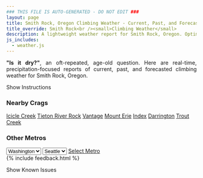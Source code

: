 ```yaml
---
### THIS FILE IS AUTO-GENERATED - DO NOT EDIT ###
layout: page
title: Smith Rock, Oregon Climbing Weather - Current, Past, and Forecasted
title_override: Smith Rock<br /><small>Climbing Weather</small>
description: A lightweight weather report for Smith Rock, Oregon. Optimized for slow internet connections.
js_includes:
  - weather.js
---
```


<section class="measure center lh-copy f5-ns f6 ph2 mv4" style="text-align: justify;">
<strong>"Is it dry?"</strong>, an oft-repeated, age-old question. Here are real-time,
precipitation-focused reports of current, past, and forecasted climbing weather for Smith Rock, Oregon.
</section>

<p id="settings-toggle" class="mw5 b center tc hover-light-red black-70 pointer">Show Instructions</p>
<section id="settings" class="overflow-hidden" style="display:none;">
    <div class="mv2 ph2 center">
        <div class="fn f6 tc pv2">
            <p class="measure lh-copy center"><strong>Show/hide hourly forecasts</strong> by clicking the desired day.</p>
            <hr class="mw5 p0 mv2 o-60 b0 bt b--light-red light-red bg-light-red">
            <p class="measure lh-copy center"><strong>Current and Past conditions</strong> are measured by the nearest weather station. <strong>Forecast conditions</strong> are calculated and polled separately.</p>
            <hr class="mw5 p0 mv2 o-60 b0 bt b--light-red light-red bg-light-red">
            <p class="measure lh-copy center"><strong>Having issues?</strong> Try <a id="clear-cache" class="no-underline relative fancy-link light-red hover-light-red" href="#">clearing the local cache</a>.</p>
            <hr class="mw5 p0 mv2 o-60 b0 bt b--light-red light-red bg-light-red">
            <p class="measure lh-copy center">Weather data sourced from <a class="no-underline fancy-link relative light-red" target="_blank" href="https://www.weather.gov/documentation/services-web-api">weather.gov</a>.</p>
        </div>
    </div>
</section>
<section id="weather" data-crag="smith-rock-oregon" class="mv4-ns mv3 ph2 center"></section>
<section id="nearby" class="tc lh-copy">
  <h3>Nearby Crags</h3>
<a class="nowrap no-underline fancy-link relative light-red mh3" href="/crags/icicle-creek-washington-weather.html">Icicle Creek</a>
<a class="nowrap no-underline fancy-link relative light-red mh3" href="/crags/tieton-river-rock-washington-weather.html">Tieton River Rock</a>
<a class="nowrap no-underline fancy-link relative light-red mh3" href="/crags/vantage-washington-weather.html">Vantage</a>
<a class="nowrap no-underline fancy-link relative light-red mh3" href="/crags/mount-erie-washington-weather.html">Mount Erie</a>
<a class="nowrap no-underline fancy-link relative light-red mh3" href="/crags/index-washington-weather.html">Index</a>
<a class="nowrap no-underline fancy-link relative light-red mh3" href="/crags/darrington-washington-weather.html">Darrington</a>
<a class="nowrap no-underline fancy-link relative light-red mh3" href="/crags/trout-creek-oregon-weather.html">Trout Creek</a>
</section>
<section id="nearby" class="tc lh-copy">
  <h3>Other Metros</h3>
  <select class="ma1 bg-near-white pa2" id="stateSel">
    <option value="Texas">Texas</option>
    <option value="Washington" selected>Washington</option>
    <option value="Colorado">Colorado</option>
    <option value="Tennessee">Tennessee</option>
    <option value="Utah">Utah</option>
    <option value="California">California</option>
  </select>
  <select class="ma1 bg-near-white pa2" id="citySel">
    <option value="Seattle" selected>Seattle</option>
  </select>
  <a id="selectMetro" class="f6 link dim ph3 pv2 ma1 dib white bg-light-red" href="/crags/seattle-washington-weather.html">Select Metro</a>
  <script>
    var states = [];
    states["Texas"] = "Austin"
    states["Washington"] = "Seattle"
    states["Colorado"] = "Denver"
    states["Tennessee"] = "Nashville"
    states["Utah"] = "Salt Lake City"
    states["California"] = "San Francisco|Los Angeles"
  </script>
</section>
{% include feedback.html %}
<p id="issues-toggle" class="mw5 b center tc hover-light-red black-70 pointer">Show Known Issues</p>
<section id="issues" class="overflow-hidden tc f6">
</section>

<script>
  var weekly_PDT_43_53 = {"units":"us","forecastGenerator":"BaselineForecastGenerator","generatedAt":"2025-03-06T08:46:18+00:00","updateTime":"2025-03-06T04:52:08+00:00","validTimes":"2025-03-05T22:00:00+00:00/P7DT16H","elevation":{"unitCode":"wmoUnit:m","value":853.1352},"periods":[{"number":1,"name":"Overnight","startTime":"2025-03-06T00:00:00-08:00","endTime":"2025-03-06T06:00:00-08:00","isDaytime":false,"temperature":29,"temperatureUnit":"F","temperatureTrend":"","probabilityOfPrecipitation":{"unitCode":"wmoUnit:percent","value":40},"windSpeed":"8 mph","windDirection":"NW","icon":"https://api.weather.gov/icons/land/night/snow,40?size=medium","shortForecast":"Chance Light Snow","detailedForecast":"A chance of snow before 4am. Mostly cloudy. Low around 29, with temperatures rising to around 31 overnight. Northwest wind around 8 mph. Chance of precipitation is 40%."},{"number":2,"name":"Thursday","startTime":"2025-03-06T06:00:00-08:00","endTime":"2025-03-06T18:00:00-08:00","isDaytime":true,"temperature":49,"temperatureUnit":"F","temperatureTrend":"","probabilityOfPrecipitation":{"unitCode":"wmoUnit:percent","value":null},"windSpeed":"7 to 13 mph","windDirection":"NW","icon":"https://api.weather.gov/icons/land/day/sct?size=medium","shortForecast":"Mostly Sunny","detailedForecast":"Mostly sunny. High near 49, with temperatures falling to around 47 in the afternoon. Northwest wind 7 to 13 mph, with gusts as high as 22 mph."},{"number":3,"name":"Thursday Night","startTime":"2025-03-06T18:00:00-08:00","endTime":"2025-03-07T06:00:00-08:00","isDaytime":false,"temperature":25,"temperatureUnit":"F","temperatureTrend":"","probabilityOfPrecipitation":{"unitCode":"wmoUnit:percent","value":null},"windSpeed":"3 to 12 mph","windDirection":"W","icon":"https://api.weather.gov/icons/land/night/few?size=medium","shortForecast":"Mostly Clear","detailedForecast":"Mostly clear, with a low around 25. West wind 3 to 12 mph, with gusts as high as 21 mph."},{"number":4,"name":"Friday","startTime":"2025-03-07T06:00:00-08:00","endTime":"2025-03-07T18:00:00-08:00","isDaytime":true,"temperature":54,"temperatureUnit":"F","temperatureTrend":"","probabilityOfPrecipitation":{"unitCode":"wmoUnit:percent","value":null},"windSpeed":"5 mph","windDirection":"SW","icon":"https://api.weather.gov/icons/land/day/few?size=medium","shortForecast":"Sunny","detailedForecast":"Sunny, with a high near 54. Southwest wind around 5 mph."},{"number":5,"name":"Friday Night","startTime":"2025-03-07T18:00:00-08:00","endTime":"2025-03-08T06:00:00-08:00","isDaytime":false,"temperature":28,"temperatureUnit":"F","temperatureTrend":"","probabilityOfPrecipitation":{"unitCode":"wmoUnit:percent","value":null},"windSpeed":"2 to 6 mph","windDirection":"S","icon":"https://api.weather.gov/icons/land/night/sct?size=medium","shortForecast":"Partly Cloudy","detailedForecast":"Partly cloudy, with a low around 28. South wind 2 to 6 mph."},{"number":6,"name":"Saturday","startTime":"2025-03-08T06:00:00-08:00","endTime":"2025-03-08T18:00:00-08:00","isDaytime":true,"temperature":60,"temperatureUnit":"F","temperatureTrend":"","probabilityOfPrecipitation":{"unitCode":"wmoUnit:percent","value":null},"windSpeed":"7 mph","windDirection":"S","icon":"https://api.weather.gov/icons/land/day/sct?size=medium","shortForecast":"Mostly Sunny","detailedForecast":"Mostly sunny, with a high near 60."},{"number":7,"name":"Saturday Night","startTime":"2025-03-08T18:00:00-08:00","endTime":"2025-03-09T06:00:00-07:00","isDaytime":false,"temperature":32,"temperatureUnit":"F","temperatureTrend":"","probabilityOfPrecipitation":{"unitCode":"wmoUnit:percent","value":null},"windSpeed":"6 mph","windDirection":"S","icon":"https://api.weather.gov/icons/land/night/sct?size=medium","shortForecast":"Partly Cloudy","detailedForecast":"Partly cloudy, with a low around 32."},{"number":8,"name":"Sunday","startTime":"2025-03-09T06:00:00-07:00","endTime":"2025-03-09T18:00:00-07:00","isDaytime":true,"temperature":61,"temperatureUnit":"F","temperatureTrend":"","probabilityOfPrecipitation":{"unitCode":"wmoUnit:percent","value":null},"windSpeed":"6 to 12 mph","windDirection":"S","icon":"https://api.weather.gov/icons/land/day/bkn?size=medium","shortForecast":"Partly Sunny","detailedForecast":"Partly sunny, with a high near 61."},{"number":9,"name":"Sunday Night","startTime":"2025-03-09T18:00:00-07:00","endTime":"2025-03-10T06:00:00-07:00","isDaytime":false,"temperature":35,"temperatureUnit":"F","temperatureTrend":"","probabilityOfPrecipitation":{"unitCode":"wmoUnit:percent","value":null},"windSpeed":"6 to 10 mph","windDirection":"S","icon":"https://api.weather.gov/icons/land/night/bkn?size=medium","shortForecast":"Mostly Cloudy","detailedForecast":"Mostly cloudy, with a low around 35."},{"number":10,"name":"Monday","startTime":"2025-03-10T06:00:00-07:00","endTime":"2025-03-10T18:00:00-07:00","isDaytime":true,"temperature":59,"temperatureUnit":"F","temperatureTrend":"","probabilityOfPrecipitation":{"unitCode":"wmoUnit:percent","value":null},"windSpeed":"6 to 10 mph","windDirection":"S","icon":"https://api.weather.gov/icons/land/day/bkn/rain?size=medium","shortForecast":"Partly Sunny then Slight Chance Light Rain","detailedForecast":"A slight chance of rain after 5pm. Partly sunny, with a high near 59."},{"number":11,"name":"Monday Night","startTime":"2025-03-10T18:00:00-07:00","endTime":"2025-03-11T06:00:00-07:00","isDaytime":false,"temperature":34,"temperatureUnit":"F","temperatureTrend":"","probabilityOfPrecipitation":{"unitCode":"wmoUnit:percent","value":null},"windSpeed":"6 to 10 mph","windDirection":"SW","icon":"https://api.weather.gov/icons/land/night/snow/bkn?size=medium","shortForecast":"Slight Chance Rain And Snow then Mostly Cloudy","detailedForecast":"A slight chance of rain before 8pm, then a slight chance of rain and snow between 8pm and 11pm. Mostly cloudy, with a low around 34."},{"number":12,"name":"Tuesday","startTime":"2025-03-11T06:00:00-07:00","endTime":"2025-03-11T18:00:00-07:00","isDaytime":true,"temperature":52,"temperatureUnit":"F","temperatureTrend":"","probabilityOfPrecipitation":{"unitCode":"wmoUnit:percent","value":null},"windSpeed":"6 to 10 mph","windDirection":"SW","icon":"https://api.weather.gov/icons/land/day/snow?size=medium","shortForecast":"Chance Rain And Snow","detailedForecast":"A chance of rain and snow after 11am. Partly sunny, with a high near 52."},{"number":13,"name":"Tuesday Night","startTime":"2025-03-11T18:00:00-07:00","endTime":"2025-03-12T06:00:00-07:00","isDaytime":false,"temperature":32,"temperatureUnit":"F","temperatureTrend":"","probabilityOfPrecipitation":{"unitCode":"wmoUnit:percent","value":null},"windSpeed":"7 to 10 mph","windDirection":"S","icon":"https://api.weather.gov/icons/land/night/rain?size=medium","shortForecast":"Chance Light Rain","detailedForecast":"A chance of rain. Mostly cloudy, with a low around 32."},{"number":14,"name":"Wednesday","startTime":"2025-03-12T06:00:00-07:00","endTime":"2025-03-12T18:00:00-07:00","isDaytime":true,"temperature":49,"temperatureUnit":"F","temperatureTrend":"","probabilityOfPrecipitation":{"unitCode":"wmoUnit:percent","value":null},"windSpeed":"8 to 16 mph","windDirection":"S","icon":"https://api.weather.gov/icons/land/day/snow?size=medium","shortForecast":"Chance Rain And Snow","detailedForecast":"A chance of rain before 8am, then a chance of rain and snow. Mostly cloudy, with a high near 49."}]}
  var hourly_PDT_43_53 = {"@context":["https://geojson.org/geojson-ld/geojson-context.jsonld",{"@version":"1.1","wx":"https://api.weather.gov/ontology#","geo":"http://www.opengis.net/ont/geosparql#","unit":"http://codes.wmo.int/common/unit/","@vocab":"https://api.weather.gov/ontology#"}],"type":"Feature","geometry":{"type":"Polygon","coordinates":[[[-121.1457,44.3364],[-121.15140000000001,44.357499999999995],[-121.18090000000001,44.35339999999999],[-121.1752,44.332299899999995],[-121.1457,44.3364]]]},"properties":{"units":"us","forecastGenerator":"HourlyForecastGenerator","generatedAt":"2025-03-06T08:46:19+00:00","updateTime":"2025-03-06T04:52:08+00:00","validTimes":"2025-03-05T22:00:00+00:00/P7DT16H","elevation":{"unitCode":"wmoUnit:m","value":853.1352},"periods":[{"number":1,"name":"","startTime":"2025-03-06T00:00:00-08:00","endTime":"2025-03-06T01:00:00-08:00","isDaytime":false,"temperature":35,"temperatureUnit":"F","temperatureTrend":"","probabilityOfPrecipitation":{"unitCode":"wmoUnit:percent","value":19},"dewpoint":{"unitCode":"wmoUnit:degC","value":-1.1111111111111112},"relativeHumidity":{"unitCode":"wmoUnit:percent","value":81},"windSpeed":"8 mph","windDirection":"N","icon":"https://api.weather.gov/icons/land/night/snow,20?size=small","shortForecast":"Slight Chance Light Snow","detailedForecast":""},{"number":2,"name":"","startTime":"2025-03-06T01:00:00-08:00","endTime":"2025-03-06T02:00:00-08:00","isDaytime":false,"temperature":34,"temperatureUnit":"F","temperatureTrend":"","probabilityOfPrecipitation":{"unitCode":"wmoUnit:percent","value":37},"dewpoint":{"unitCode":"wmoUnit:degC","value":-2.2222222222222223},"relativeHumidity":{"unitCode":"wmoUnit:percent","value":80},"windSpeed":"7 mph","windDirection":"NW","icon":"https://api.weather.gov/icons/land/night/snow,40?size=small","shortForecast":"Chance Light Snow","detailedForecast":""},{"number":3,"name":"","startTime":"2025-03-06T02:00:00-08:00","endTime":"2025-03-06T03:00:00-08:00","isDaytime":false,"temperature":34,"temperatureUnit":"F","temperatureTrend":"","probabilityOfPrecipitation":{"unitCode":"wmoUnit:percent","value":37},"dewpoint":{"unitCode":"wmoUnit:degC","value":-1.6666666666666667},"relativeHumidity":{"unitCode":"wmoUnit:percent","value":81},"windSpeed":"7 mph","windDirection":"NW","icon":"https://api.weather.gov/icons/land/night/snow,40?size=small","shortForecast":"Chance Light Snow","detailedForecast":""},{"number":4,"name":"","startTime":"2025-03-06T03:00:00-08:00","endTime":"2025-03-06T04:00:00-08:00","isDaytime":false,"temperature":32,"temperatureUnit":"F","temperatureTrend":"","probabilityOfPrecipitation":{"unitCode":"wmoUnit:percent","value":37},"dewpoint":{"unitCode":"wmoUnit:degC","value":-2.2222222222222223},"relativeHumidity":{"unitCode":"wmoUnit:percent","value":86},"windSpeed":"7 mph","windDirection":"NW","icon":"https://api.weather.gov/icons/land/night/snow,40?size=small","shortForecast":"Chance Light Snow","detailedForecast":""},{"number":5,"name":"","startTime":"2025-03-06T04:00:00-08:00","endTime":"2025-03-06T05:00:00-08:00","isDaytime":false,"temperature":31,"temperatureUnit":"F","temperatureTrend":"","probabilityOfPrecipitation":{"unitCode":"wmoUnit:percent","value":13},"dewpoint":{"unitCode":"wmoUnit:degC","value":-3.3333333333333335},"relativeHumidity":{"unitCode":"wmoUnit:percent","value":83},"windSpeed":"7 mph","windDirection":"NW","icon":"https://api.weather.gov/icons/land/night/bkn?size=small","shortForecast":"Mostly Cloudy","detailedForecast":""},{"number":6,"name":"","startTime":"2025-03-06T05:00:00-08:00","endTime":"2025-03-06T06:00:00-08:00","isDaytime":false,"temperature":31,"temperatureUnit":"F","temperatureTrend":"","probabilityOfPrecipitation":{"unitCode":"wmoUnit:percent","value":13},"dewpoint":{"unitCode":"wmoUnit:degC","value":-2.7777777777777777},"relativeHumidity":{"unitCode":"wmoUnit:percent","value":85},"windSpeed":"7 mph","windDirection":"NW","icon":"https://api.weather.gov/icons/land/night/bkn?size=small","shortForecast":"Mostly Cloudy","detailedForecast":""},{"number":7,"name":"","startTime":"2025-03-06T06:00:00-08:00","endTime":"2025-03-06T07:00:00-08:00","isDaytime":true,"temperature":31,"temperatureUnit":"F","temperatureTrend":"","probabilityOfPrecipitation":{"unitCode":"wmoUnit:percent","value":13},"dewpoint":{"unitCode":"wmoUnit:degC","value":-3.3333333333333335},"relativeHumidity":{"unitCode":"wmoUnit:percent","value":83},"windSpeed":"7 mph","windDirection":"NW","icon":"https://api.weather.gov/icons/land/day/bkn?size=small","shortForecast":"Mostly Cloudy","detailedForecast":""},{"number":8,"name":"","startTime":"2025-03-06T07:00:00-08:00","endTime":"2025-03-06T08:00:00-08:00","isDaytime":true,"temperature":30,"temperatureUnit":"F","temperatureTrend":"","probabilityOfPrecipitation":{"unitCode":"wmoUnit:percent","value":3},"dewpoint":{"unitCode":"wmoUnit:degC","value":-3.888888888888889},"relativeHumidity":{"unitCode":"wmoUnit:percent","value":83},"windSpeed":"7 mph","windDirection":"NW","icon":"https://api.weather.gov/icons/land/day/bkn?size=small","shortForecast":"Partly Sunny","detailedForecast":""},{"number":9,"name":"","startTime":"2025-03-06T08:00:00-08:00","endTime":"2025-03-06T09:00:00-08:00","isDaytime":true,"temperature":32,"temperatureUnit":"F","temperatureTrend":"","probabilityOfPrecipitation":{"unitCode":"wmoUnit:percent","value":3},"dewpoint":{"unitCode":"wmoUnit:degC","value":-3.3333333333333335},"relativeHumidity":{"unitCode":"wmoUnit:percent","value":77},"windSpeed":"7 mph","windDirection":"NW","icon":"https://api.weather.gov/icons/land/day/bkn?size=small","shortForecast":"Partly Sunny","detailedForecast":""},{"number":10,"name":"","startTime":"2025-03-06T09:00:00-08:00","endTime":"2025-03-06T10:00:00-08:00","isDaytime":true,"temperature":35,"temperatureUnit":"F","temperatureTrend":"","probabilityOfPrecipitation":{"unitCode":"wmoUnit:percent","value":3},"dewpoint":{"unitCode":"wmoUnit:degC","value":-3.3333333333333335},"relativeHumidity":{"unitCode":"wmoUnit:percent","value":70},"windSpeed":"7 mph","windDirection":"NW","icon":"https://api.weather.gov/icons/land/day/bkn?size=small","shortForecast":"Partly Sunny","detailedForecast":""},{"number":11,"name":"","startTime":"2025-03-06T10:00:00-08:00","endTime":"2025-03-06T11:00:00-08:00","isDaytime":true,"temperature":39,"temperatureUnit":"F","temperatureTrend":"","probabilityOfPrecipitation":{"unitCode":"wmoUnit:percent","value":3},"dewpoint":{"unitCode":"wmoUnit:degC","value":-2.7777777777777777},"relativeHumidity":{"unitCode":"wmoUnit:percent","value":61},"windSpeed":"10 mph","windDirection":"N","icon":"https://api.weather.gov/icons/land/day/few?size=small","shortForecast":"Sunny","detailedForecast":""},{"number":12,"name":"","startTime":"2025-03-06T11:00:00-08:00","endTime":"2025-03-06T12:00:00-08:00","isDaytime":true,"temperature":42,"temperatureUnit":"F","temperatureTrend":"","probabilityOfPrecipitation":{"unitCode":"wmoUnit:percent","value":3},"dewpoint":{"unitCode":"wmoUnit:degC","value":-2.7777777777777777},"relativeHumidity":{"unitCode":"wmoUnit:percent","value":54},"windSpeed":"10 mph","windDirection":"N","icon":"https://api.weather.gov/icons/land/day/few?size=small","shortForecast":"Sunny","detailedForecast":""},{"number":13,"name":"","startTime":"2025-03-06T12:00:00-08:00","endTime":"2025-03-06T13:00:00-08:00","isDaytime":true,"temperature":45,"temperatureUnit":"F","temperatureTrend":"","probabilityOfPrecipitation":{"unitCode":"wmoUnit:percent","value":3},"dewpoint":{"unitCode":"wmoUnit:degC","value":-3.3333333333333335},"relativeHumidity":{"unitCode":"wmoUnit:percent","value":47},"windSpeed":"10 mph","windDirection":"N","icon":"https://api.weather.gov/icons/land/day/few?size=small","shortForecast":"Sunny","detailedForecast":""},{"number":14,"name":"","startTime":"2025-03-06T13:00:00-08:00","endTime":"2025-03-06T14:00:00-08:00","isDaytime":true,"temperature":46,"temperatureUnit":"F","temperatureTrend":"","probabilityOfPrecipitation":{"unitCode":"wmoUnit:percent","value":3},"dewpoint":{"unitCode":"wmoUnit:degC","value":-4.444444444444445},"relativeHumidity":{"unitCode":"wmoUnit:percent","value":42},"windSpeed":"13 mph","windDirection":"N","icon":"https://api.weather.gov/icons/land/day/few?size=small","shortForecast":"Sunny","detailedForecast":""},{"number":15,"name":"","startTime":"2025-03-06T14:00:00-08:00","endTime":"2025-03-06T15:00:00-08:00","isDaytime":true,"temperature":47,"temperatureUnit":"F","temperatureTrend":"","probabilityOfPrecipitation":{"unitCode":"wmoUnit:percent","value":3},"dewpoint":{"unitCode":"wmoUnit:degC","value":-5.555555555555555},"relativeHumidity":{"unitCode":"wmoUnit:percent","value":37},"windSpeed":"13 mph","windDirection":"N","icon":"https://api.weather.gov/icons/land/day/few?size=small","shortForecast":"Sunny","detailedForecast":""},{"number":16,"name":"","startTime":"2025-03-06T15:00:00-08:00","endTime":"2025-03-06T16:00:00-08:00","isDaytime":true,"temperature":49,"temperatureUnit":"F","temperatureTrend":"","probabilityOfPrecipitation":{"unitCode":"wmoUnit:percent","value":3},"dewpoint":{"unitCode":"wmoUnit:degC","value":-5},"relativeHumidity":{"unitCode":"wmoUnit:percent","value":35},"windSpeed":"13 mph","windDirection":"N","icon":"https://api.weather.gov/icons/land/day/few?size=small","shortForecast":"Sunny","detailedForecast":""},{"number":17,"name":"","startTime":"2025-03-06T16:00:00-08:00","endTime":"2025-03-06T17:00:00-08:00","isDaytime":true,"temperature":47,"temperatureUnit":"F","temperatureTrend":"","probabilityOfPrecipitation":{"unitCode":"wmoUnit:percent","value":1},"dewpoint":{"unitCode":"wmoUnit:degC","value":-6.111111111111111},"relativeHumidity":{"unitCode":"wmoUnit:percent","value":36},"windSpeed":"12 mph","windDirection":"N","icon":"https://api.weather.gov/icons/land/day/sct?size=small","shortForecast":"Mostly Sunny","detailedForecast":""},{"number":18,"name":"","startTime":"2025-03-06T17:00:00-08:00","endTime":"2025-03-06T18:00:00-08:00","isDaytime":true,"temperature":47,"temperatureUnit":"F","temperatureTrend":"","probabilityOfPrecipitation":{"unitCode":"wmoUnit:percent","value":1},"dewpoint":{"unitCode":"wmoUnit:degC","value":-4.444444444444445},"relativeHumidity":{"unitCode":"wmoUnit:percent","value":40},"windSpeed":"12 mph","windDirection":"N","icon":"https://api.weather.gov/icons/land/day/sct?size=small","shortForecast":"Mostly Sunny","detailedForecast":""},{"number":19,"name":"","startTime":"2025-03-06T18:00:00-08:00","endTime":"2025-03-06T19:00:00-08:00","isDaytime":false,"temperature":43,"temperatureUnit":"F","temperatureTrend":"","probabilityOfPrecipitation":{"unitCode":"wmoUnit:percent","value":1},"dewpoint":{"unitCode":"wmoUnit:degC","value":-3.888888888888889},"relativeHumidity":{"unitCode":"wmoUnit:percent","value":48},"windSpeed":"12 mph","windDirection":"N","icon":"https://api.weather.gov/icons/land/night/sct?size=small","shortForecast":"Partly Cloudy","detailedForecast":""},{"number":20,"name":"","startTime":"2025-03-06T19:00:00-08:00","endTime":"2025-03-06T20:00:00-08:00","isDaytime":false,"temperature":40,"temperatureUnit":"F","temperatureTrend":"","probabilityOfPrecipitation":{"unitCode":"wmoUnit:percent","value":1},"dewpoint":{"unitCode":"wmoUnit:degC","value":-3.3333333333333335},"relativeHumidity":{"unitCode":"wmoUnit:percent","value":58},"windSpeed":"8 mph","windDirection":"NW","icon":"https://api.weather.gov/icons/land/night/few?size=small","shortForecast":"Mostly Clear","detailedForecast":""},{"number":21,"name":"","startTime":"2025-03-06T20:00:00-08:00","endTime":"2025-03-06T21:00:00-08:00","isDaytime":false,"temperature":38,"temperatureUnit":"F","temperatureTrend":"","probabilityOfPrecipitation":{"unitCode":"wmoUnit:percent","value":1},"dewpoint":{"unitCode":"wmoUnit:degC","value":-2.7777777777777777},"relativeHumidity":{"unitCode":"wmoUnit:percent","value":64},"windSpeed":"8 mph","windDirection":"NW","icon":"https://api.weather.gov/icons/land/night/few?size=small","shortForecast":"Mostly Clear","detailedForecast":""},{"number":22,"name":"","startTime":"2025-03-06T21:00:00-08:00","endTime":"2025-03-06T22:00:00-08:00","isDaytime":false,"temperature":35,"temperatureUnit":"F","temperatureTrend":"","probabilityOfPrecipitation":{"unitCode":"wmoUnit:percent","value":1},"dewpoint":{"unitCode":"wmoUnit:degC","value":-2.7777777777777777},"relativeHumidity":{"unitCode":"wmoUnit:percent","value":71},"windSpeed":"8 mph","windDirection":"NW","icon":"https://api.weather.gov/icons/land/night/few?size=small","shortForecast":"Mostly Clear","detailedForecast":""},{"number":23,"name":"","startTime":"2025-03-06T22:00:00-08:00","endTime":"2025-03-06T23:00:00-08:00","isDaytime":false,"temperature":33,"temperatureUnit":"F","temperatureTrend":"","probabilityOfPrecipitation":{"unitCode":"wmoUnit:percent","value":0},"dewpoint":{"unitCode":"wmoUnit:degC","value":-2.7777777777777777},"relativeHumidity":{"unitCode":"wmoUnit:percent","value":77},"windSpeed":"5 mph","windDirection":"W","icon":"https://api.weather.gov/icons/land/night/few?size=small","shortForecast":"Mostly Clear","detailedForecast":""},{"number":24,"name":"","startTime":"2025-03-06T23:00:00-08:00","endTime":"2025-03-07T00:00:00-08:00","isDaytime":false,"temperature":32,"temperatureUnit":"F","temperatureTrend":"","probabilityOfPrecipitation":{"unitCode":"wmoUnit:percent","value":0},"dewpoint":{"unitCode":"wmoUnit:degC","value":-2.7777777777777777},"relativeHumidity":{"unitCode":"wmoUnit:percent","value":80},"windSpeed":"5 mph","windDirection":"W","icon":"https://api.weather.gov/icons/land/night/few?size=small","shortForecast":"Mostly Clear","detailedForecast":""},{"number":25,"name":"","startTime":"2025-03-07T00:00:00-08:00","endTime":"2025-03-07T01:00:00-08:00","isDaytime":false,"temperature":31,"temperatureUnit":"F","temperatureTrend":"","probabilityOfPrecipitation":{"unitCode":"wmoUnit:percent","value":0},"dewpoint":{"unitCode":"wmoUnit:degC","value":-3.3333333333333335},"relativeHumidity":{"unitCode":"wmoUnit:percent","value":81},"windSpeed":"5 mph","windDirection":"W","icon":"https://api.weather.gov/icons/land/night/few?size=small","shortForecast":"Mostly Clear","detailedForecast":""},{"number":26,"name":"","startTime":"2025-03-07T01:00:00-08:00","endTime":"2025-03-07T02:00:00-08:00","isDaytime":false,"temperature":30,"temperatureUnit":"F","temperatureTrend":"","probabilityOfPrecipitation":{"unitCode":"wmoUnit:percent","value":0},"dewpoint":{"unitCode":"wmoUnit:degC","value":-3.888888888888889},"relativeHumidity":{"unitCode":"wmoUnit:percent","value":81},"windSpeed":"3 mph","windDirection":"SW","icon":"https://api.weather.gov/icons/land/night/few?size=small","shortForecast":"Mostly Clear","detailedForecast":""},{"number":27,"name":"","startTime":"2025-03-07T02:00:00-08:00","endTime":"2025-03-07T03:00:00-08:00","isDaytime":false,"temperature":29,"temperatureUnit":"F","temperatureTrend":"","probabilityOfPrecipitation":{"unitCode":"wmoUnit:percent","value":0},"dewpoint":{"unitCode":"wmoUnit:degC","value":-4.444444444444445},"relativeHumidity":{"unitCode":"wmoUnit:percent","value":81},"windSpeed":"3 mph","windDirection":"SW","icon":"https://api.weather.gov/icons/land/night/few?size=small","shortForecast":"Mostly Clear","detailedForecast":""},{"number":28,"name":"","startTime":"2025-03-07T03:00:00-08:00","endTime":"2025-03-07T04:00:00-08:00","isDaytime":false,"temperature":29,"temperatureUnit":"F","temperatureTrend":"","probabilityOfPrecipitation":{"unitCode":"wmoUnit:percent","value":0},"dewpoint":{"unitCode":"wmoUnit:degC","value":-4.444444444444445},"relativeHumidity":{"unitCode":"wmoUnit:percent","value":80},"windSpeed":"3 mph","windDirection":"SW","icon":"https://api.weather.gov/icons/land/night/few?size=small","shortForecast":"Mostly Clear","detailedForecast":""},{"number":29,"name":"","startTime":"2025-03-07T04:00:00-08:00","endTime":"2025-03-07T05:00:00-08:00","isDaytime":false,"temperature":28,"temperatureUnit":"F","temperatureTrend":"","probabilityOfPrecipitation":{"unitCode":"wmoUnit:percent","value":0},"dewpoint":{"unitCode":"wmoUnit:degC","value":-5},"relativeHumidity":{"unitCode":"wmoUnit:percent","value":80},"windSpeed":"5 mph","windDirection":"S","icon":"https://api.weather.gov/icons/land/night/few?size=small","shortForecast":"Mostly Clear","detailedForecast":""},{"number":30,"name":"","startTime":"2025-03-07T05:00:00-08:00","endTime":"2025-03-07T06:00:00-08:00","isDaytime":false,"temperature":26,"temperatureUnit":"F","temperatureTrend":"","probabilityOfPrecipitation":{"unitCode":"wmoUnit:percent","value":0},"dewpoint":{"unitCode":"wmoUnit:degC","value":-6.111111111111111},"relativeHumidity":{"unitCode":"wmoUnit:percent","value":82},"windSpeed":"5 mph","windDirection":"S","icon":"https://api.weather.gov/icons/land/night/few?size=small","shortForecast":"Mostly Clear","detailedForecast":""},{"number":31,"name":"","startTime":"2025-03-07T06:00:00-08:00","endTime":"2025-03-07T07:00:00-08:00","isDaytime":true,"temperature":25,"temperatureUnit":"F","temperatureTrend":"","probabilityOfPrecipitation":{"unitCode":"wmoUnit:percent","value":0},"dewpoint":{"unitCode":"wmoUnit:degC","value":-6.111111111111111},"relativeHumidity":{"unitCode":"wmoUnit:percent","value":84},"windSpeed":"5 mph","windDirection":"S","icon":"https://api.weather.gov/icons/land/day/few?size=small","shortForecast":"Sunny","detailedForecast":""},{"number":32,"name":"","startTime":"2025-03-07T07:00:00-08:00","endTime":"2025-03-07T08:00:00-08:00","isDaytime":true,"temperature":26,"temperatureUnit":"F","temperatureTrend":"","probabilityOfPrecipitation":{"unitCode":"wmoUnit:percent","value":0},"dewpoint":{"unitCode":"wmoUnit:degC","value":-6.111111111111111},"relativeHumidity":{"unitCode":"wmoUnit:percent","value":82},"windSpeed":"3 mph","windDirection":"S","icon":"https://api.weather.gov/icons/land/day/few?size=small","shortForecast":"Sunny","detailedForecast":""},{"number":33,"name":"","startTime":"2025-03-07T08:00:00-08:00","endTime":"2025-03-07T09:00:00-08:00","isDaytime":true,"temperature":30,"temperatureUnit":"F","temperatureTrend":"","probabilityOfPrecipitation":{"unitCode":"wmoUnit:percent","value":0},"dewpoint":{"unitCode":"wmoUnit:degC","value":-5},"relativeHumidity":{"unitCode":"wmoUnit:percent","value":75},"windSpeed":"3 mph","windDirection":"S","icon":"https://api.weather.gov/icons/land/day/few?size=small","shortForecast":"Sunny","detailedForecast":""},{"number":34,"name":"","startTime":"2025-03-07T09:00:00-08:00","endTime":"2025-03-07T10:00:00-08:00","isDaytime":true,"temperature":35,"temperatureUnit":"F","temperatureTrend":"","probabilityOfPrecipitation":{"unitCode":"wmoUnit:percent","value":0},"dewpoint":{"unitCode":"wmoUnit:degC","value":-4.444444444444445},"relativeHumidity":{"unitCode":"wmoUnit:percent","value":64},"windSpeed":"3 mph","windDirection":"S","icon":"https://api.weather.gov/icons/land/day/few?size=small","shortForecast":"Sunny","detailedForecast":""},{"number":35,"name":"","startTime":"2025-03-07T10:00:00-08:00","endTime":"2025-03-07T11:00:00-08:00","isDaytime":true,"temperature":40,"temperatureUnit":"F","temperatureTrend":"","probabilityOfPrecipitation":{"unitCode":"wmoUnit:percent","value":0},"dewpoint":{"unitCode":"wmoUnit:degC","value":-3.888888888888889},"relativeHumidity":{"unitCode":"wmoUnit:percent","value":54},"windSpeed":"3 mph","windDirection":"SW","icon":"https://api.weather.gov/icons/land/day/few?size=small","shortForecast":"Sunny","detailedForecast":""},{"number":36,"name":"","startTime":"2025-03-07T11:00:00-08:00","endTime":"2025-03-07T12:00:00-08:00","isDaytime":true,"temperature":44,"temperatureUnit":"F","temperatureTrend":"","probabilityOfPrecipitation":{"unitCode":"wmoUnit:percent","value":0},"dewpoint":{"unitCode":"wmoUnit:degC","value":-3.888888888888889},"relativeHumidity":{"unitCode":"wmoUnit:percent","value":46},"windSpeed":"3 mph","windDirection":"SW","icon":"https://api.weather.gov/icons/land/day/few?size=small","shortForecast":"Sunny","detailedForecast":""},{"number":37,"name":"","startTime":"2025-03-07T12:00:00-08:00","endTime":"2025-03-07T13:00:00-08:00","isDaytime":true,"temperature":47,"temperatureUnit":"F","temperatureTrend":"","probabilityOfPrecipitation":{"unitCode":"wmoUnit:percent","value":0},"dewpoint":{"unitCode":"wmoUnit:degC","value":-4.444444444444445},"relativeHumidity":{"unitCode":"wmoUnit:percent","value":40},"windSpeed":"3 mph","windDirection":"SW","icon":"https://api.weather.gov/icons/land/day/few?size=small","shortForecast":"Sunny","detailedForecast":""},{"number":38,"name":"","startTime":"2025-03-07T13:00:00-08:00","endTime":"2025-03-07T14:00:00-08:00","isDaytime":true,"temperature":50,"temperatureUnit":"F","temperatureTrend":"","probabilityOfPrecipitation":{"unitCode":"wmoUnit:percent","value":0},"dewpoint":{"unitCode":"wmoUnit:degC","value":-5},"relativeHumidity":{"unitCode":"wmoUnit:percent","value":35},"windSpeed":"2 mph","windDirection":"W","icon":"https://api.weather.gov/icons/land/day/sct?size=small","shortForecast":"Mostly Sunny","detailedForecast":""},{"number":39,"name":"","startTime":"2025-03-07T14:00:00-08:00","endTime":"2025-03-07T15:00:00-08:00","isDaytime":true,"temperature":53,"temperatureUnit":"F","temperatureTrend":"","probabilityOfPrecipitation":{"unitCode":"wmoUnit:percent","value":0},"dewpoint":{"unitCode":"wmoUnit:degC","value":-5},"relativeHumidity":{"unitCode":"wmoUnit:percent","value":31},"windSpeed":"2 mph","windDirection":"W","icon":"https://api.weather.gov/icons/land/day/sct?size=small","shortForecast":"Mostly Sunny","detailedForecast":""},{"number":40,"name":"","startTime":"2025-03-07T15:00:00-08:00","endTime":"2025-03-07T16:00:00-08:00","isDaytime":true,"temperature":54,"temperatureUnit":"F","temperatureTrend":"","probabilityOfPrecipitation":{"unitCode":"wmoUnit:percent","value":0},"dewpoint":{"unitCode":"wmoUnit:degC","value":-5.555555555555555},"relativeHumidity":{"unitCode":"wmoUnit:percent","value":29},"windSpeed":"2 mph","windDirection":"W","icon":"https://api.weather.gov/icons/land/day/sct?size=small","shortForecast":"Mostly Sunny","detailedForecast":""},{"number":41,"name":"","startTime":"2025-03-07T16:00:00-08:00","endTime":"2025-03-07T17:00:00-08:00","isDaytime":true,"temperature":54,"temperatureUnit":"F","temperatureTrend":"","probabilityOfPrecipitation":{"unitCode":"wmoUnit:percent","value":0},"dewpoint":{"unitCode":"wmoUnit:degC","value":-5},"relativeHumidity":{"unitCode":"wmoUnit:percent","value":30},"windSpeed":"3 mph","windDirection":"W","icon":"https://api.weather.gov/icons/land/day/sct?size=small","shortForecast":"Mostly Sunny","detailedForecast":""},{"number":42,"name":"","startTime":"2025-03-07T17:00:00-08:00","endTime":"2025-03-07T18:00:00-08:00","isDaytime":true,"temperature":52,"temperatureUnit":"F","temperatureTrend":"","probabilityOfPrecipitation":{"unitCode":"wmoUnit:percent","value":0},"dewpoint":{"unitCode":"wmoUnit:degC","value":-3.888888888888889},"relativeHumidity":{"unitCode":"wmoUnit:percent","value":35},"windSpeed":"3 mph","windDirection":"W","icon":"https://api.weather.gov/icons/land/day/sct?size=small","shortForecast":"Mostly Sunny","detailedForecast":""},{"number":43,"name":"","startTime":"2025-03-07T18:00:00-08:00","endTime":"2025-03-07T19:00:00-08:00","isDaytime":false,"temperature":48,"temperatureUnit":"F","temperatureTrend":"","probabilityOfPrecipitation":{"unitCode":"wmoUnit:percent","value":0},"dewpoint":{"unitCode":"wmoUnit:degC","value":-2.7777777777777777},"relativeHumidity":{"unitCode":"wmoUnit:percent","value":43},"windSpeed":"3 mph","windDirection":"W","icon":"https://api.weather.gov/icons/land/night/sct?size=small","shortForecast":"Partly Cloudy","detailedForecast":""},{"number":44,"name":"","startTime":"2025-03-07T19:00:00-08:00","endTime":"2025-03-07T20:00:00-08:00","isDaytime":false,"temperature":44,"temperatureUnit":"F","temperatureTrend":"","probabilityOfPrecipitation":{"unitCode":"wmoUnit:percent","value":0},"dewpoint":{"unitCode":"wmoUnit:degC","value":-2.7777777777777777},"relativeHumidity":{"unitCode":"wmoUnit:percent","value":51},"windSpeed":"2 mph","windDirection":"S","icon":"https://api.weather.gov/icons/land/night/sct?size=small","shortForecast":"Partly Cloudy","detailedForecast":""},{"number":45,"name":"","startTime":"2025-03-07T20:00:00-08:00","endTime":"2025-03-07T21:00:00-08:00","isDaytime":false,"temperature":41,"temperatureUnit":"F","temperatureTrend":"","probabilityOfPrecipitation":{"unitCode":"wmoUnit:percent","value":0},"dewpoint":{"unitCode":"wmoUnit:degC","value":-2.7777777777777777},"relativeHumidity":{"unitCode":"wmoUnit:percent","value":57},"windSpeed":"2 mph","windDirection":"S","icon":"https://api.weather.gov/icons/land/night/sct?size=small","shortForecast":"Partly Cloudy","detailedForecast":""},{"number":46,"name":"","startTime":"2025-03-07T21:00:00-08:00","endTime":"2025-03-07T22:00:00-08:00","isDaytime":false,"temperature":38,"temperatureUnit":"F","temperatureTrend":"","probabilityOfPrecipitation":{"unitCode":"wmoUnit:percent","value":0},"dewpoint":{"unitCode":"wmoUnit:degC","value":-3.3333333333333335},"relativeHumidity":{"unitCode":"wmoUnit:percent","value":62},"windSpeed":"2 mph","windDirection":"S","icon":"https://api.weather.gov/icons/land/night/sct?size=small","shortForecast":"Partly Cloudy","detailedForecast":""},{"number":47,"name":"","startTime":"2025-03-07T22:00:00-08:00","endTime":"2025-03-07T23:00:00-08:00","isDaytime":false,"temperature":35,"temperatureUnit":"F","temperatureTrend":"","probabilityOfPrecipitation":{"unitCode":"wmoUnit:percent","value":0},"dewpoint":{"unitCode":"wmoUnit:degC","value":-3.888888888888889},"relativeHumidity":{"unitCode":"wmoUnit:percent","value":66},"windSpeed":"3 mph","windDirection":"S","icon":"https://api.weather.gov/icons/land/night/few?size=small","shortForecast":"Mostly Clear","detailedForecast":""},{"number":48,"name":"","startTime":"2025-03-07T23:00:00-08:00","endTime":"2025-03-08T00:00:00-08:00","isDaytime":false,"temperature":33,"temperatureUnit":"F","temperatureTrend":"","probabilityOfPrecipitation":{"unitCode":"wmoUnit:percent","value":0},"dewpoint":{"unitCode":"wmoUnit:degC","value":-4.444444444444445},"relativeHumidity":{"unitCode":"wmoUnit:percent","value":69},"windSpeed":"3 mph","windDirection":"S","icon":"https://api.weather.gov/icons/land/night/few?size=small","shortForecast":"Mostly Clear","detailedForecast":""},{"number":49,"name":"","startTime":"2025-03-08T00:00:00-08:00","endTime":"2025-03-08T01:00:00-08:00","isDaytime":false,"temperature":32,"temperatureUnit":"F","temperatureTrend":"","probabilityOfPrecipitation":{"unitCode":"wmoUnit:percent","value":0},"dewpoint":{"unitCode":"wmoUnit:degC","value":-4.444444444444445},"relativeHumidity":{"unitCode":"wmoUnit:percent","value":72},"windSpeed":"3 mph","windDirection":"S","icon":"https://api.weather.gov/icons/land/night/few?size=small","shortForecast":"Mostly Clear","detailedForecast":""},{"number":50,"name":"","startTime":"2025-03-08T01:00:00-08:00","endTime":"2025-03-08T02:00:00-08:00","isDaytime":false,"temperature":31,"temperatureUnit":"F","temperatureTrend":"","probabilityOfPrecipitation":{"unitCode":"wmoUnit:percent","value":0},"dewpoint":{"unitCode":"wmoUnit:degC","value":-5},"relativeHumidity":{"unitCode":"wmoUnit:percent","value":73},"windSpeed":"5 mph","windDirection":"S","icon":"https://api.weather.gov/icons/land/night/sct?size=small","shortForecast":"Partly Cloudy","detailedForecast":""},{"number":51,"name":"","startTime":"2025-03-08T02:00:00-08:00","endTime":"2025-03-08T03:00:00-08:00","isDaytime":false,"temperature":30,"temperatureUnit":"F","temperatureTrend":"","probabilityOfPrecipitation":{"unitCode":"wmoUnit:percent","value":0},"dewpoint":{"unitCode":"wmoUnit:degC","value":-5.555555555555555},"relativeHumidity":{"unitCode":"wmoUnit:percent","value":73},"windSpeed":"5 mph","windDirection":"S","icon":"https://api.weather.gov/icons/land/night/sct?size=small","shortForecast":"Partly Cloudy","detailedForecast":""},{"number":52,"name":"","startTime":"2025-03-08T03:00:00-08:00","endTime":"2025-03-08T04:00:00-08:00","isDaytime":false,"temperature":29,"temperatureUnit":"F","temperatureTrend":"","probabilityOfPrecipitation":{"unitCode":"wmoUnit:percent","value":0},"dewpoint":{"unitCode":"wmoUnit:degC","value":-6.111111111111111},"relativeHumidity":{"unitCode":"wmoUnit:percent","value":72},"windSpeed":"5 mph","windDirection":"S","icon":"https://api.weather.gov/icons/land/night/sct?size=small","shortForecast":"Partly Cloudy","detailedForecast":""},{"number":53,"name":"","startTime":"2025-03-08T04:00:00-08:00","endTime":"2025-03-08T05:00:00-08:00","isDaytime":false,"temperature":29,"temperatureUnit":"F","temperatureTrend":"","probabilityOfPrecipitation":{"unitCode":"wmoUnit:percent","value":0},"dewpoint":{"unitCode":"wmoUnit:degC","value":-6.111111111111111},"relativeHumidity":{"unitCode":"wmoUnit:percent","value":71},"windSpeed":"6 mph","windDirection":"S","icon":"https://api.weather.gov/icons/land/night/sct?size=small","shortForecast":"Partly Cloudy","detailedForecast":""},{"number":54,"name":"","startTime":"2025-03-08T05:00:00-08:00","endTime":"2025-03-08T06:00:00-08:00","isDaytime":false,"temperature":29,"temperatureUnit":"F","temperatureTrend":"","probabilityOfPrecipitation":{"unitCode":"wmoUnit:percent","value":0},"dewpoint":{"unitCode":"wmoUnit:degC","value":-6.111111111111111},"relativeHumidity":{"unitCode":"wmoUnit:percent","value":71},"windSpeed":"6 mph","windDirection":"S","icon":"https://api.weather.gov/icons/land/night/sct?size=small","shortForecast":"Partly Cloudy","detailedForecast":""},{"number":55,"name":"","startTime":"2025-03-08T06:00:00-08:00","endTime":"2025-03-08T07:00:00-08:00","isDaytime":true,"temperature":29,"temperatureUnit":"F","temperatureTrend":"","probabilityOfPrecipitation":{"unitCode":"wmoUnit:percent","value":0},"dewpoint":{"unitCode":"wmoUnit:degC","value":-6.111111111111111},"relativeHumidity":{"unitCode":"wmoUnit:percent","value":71},"windSpeed":"6 mph","windDirection":"S","icon":"https://api.weather.gov/icons/land/day/sct?size=small","shortForecast":"Mostly Sunny","detailedForecast":""},{"number":56,"name":"","startTime":"2025-03-08T07:00:00-08:00","endTime":"2025-03-08T08:00:00-08:00","isDaytime":true,"temperature":30,"temperatureUnit":"F","temperatureTrend":"","probabilityOfPrecipitation":{"unitCode":"wmoUnit:percent","value":0},"dewpoint":{"unitCode":"wmoUnit:degC","value":-6.111111111111111},"relativeHumidity":{"unitCode":"wmoUnit:percent","value":69},"windSpeed":"6 mph","windDirection":"S","icon":"https://api.weather.gov/icons/land/day/sct?size=small","shortForecast":"Mostly Sunny","detailedForecast":""},{"number":57,"name":"","startTime":"2025-03-08T08:00:00-08:00","endTime":"2025-03-08T09:00:00-08:00","isDaytime":true,"temperature":35,"temperatureUnit":"F","temperatureTrend":"","probabilityOfPrecipitation":{"unitCode":"wmoUnit:percent","value":0},"dewpoint":{"unitCode":"wmoUnit:degC","value":-4.444444444444445},"relativeHumidity":{"unitCode":"wmoUnit:percent","value":63},"windSpeed":"6 mph","windDirection":"S","icon":"https://api.weather.gov/icons/land/day/sct?size=small","shortForecast":"Mostly Sunny","detailedForecast":""},{"number":58,"name":"","startTime":"2025-03-08T09:00:00-08:00","endTime":"2025-03-08T10:00:00-08:00","isDaytime":true,"temperature":40,"temperatureUnit":"F","temperatureTrend":"","probabilityOfPrecipitation":{"unitCode":"wmoUnit:percent","value":0},"dewpoint":{"unitCode":"wmoUnit:degC","value":-3.888888888888889},"relativeHumidity":{"unitCode":"wmoUnit:percent","value":55},"windSpeed":"6 mph","windDirection":"S","icon":"https://api.weather.gov/icons/land/day/sct?size=small","shortForecast":"Mostly Sunny","detailedForecast":""},{"number":59,"name":"","startTime":"2025-03-08T10:00:00-08:00","endTime":"2025-03-08T11:00:00-08:00","isDaytime":true,"temperature":46,"temperatureUnit":"F","temperatureTrend":"","probabilityOfPrecipitation":{"unitCode":"wmoUnit:percent","value":0},"dewpoint":{"unitCode":"wmoUnit:degC","value":-2.7777777777777777},"relativeHumidity":{"unitCode":"wmoUnit:percent","value":47},"windSpeed":"7 mph","windDirection":"S","icon":"https://api.weather.gov/icons/land/day/sct?size=small","shortForecast":"Mostly Sunny","detailedForecast":""},{"number":60,"name":"","startTime":"2025-03-08T11:00:00-08:00","endTime":"2025-03-08T12:00:00-08:00","isDaytime":true,"temperature":51,"temperatureUnit":"F","temperatureTrend":"","probabilityOfPrecipitation":{"unitCode":"wmoUnit:percent","value":0},"dewpoint":{"unitCode":"wmoUnit:degC","value":-2.2222222222222223},"relativeHumidity":{"unitCode":"wmoUnit:percent","value":41},"windSpeed":"7 mph","windDirection":"S","icon":"https://api.weather.gov/icons/land/day/sct?size=small","shortForecast":"Mostly Sunny","detailedForecast":""},{"number":61,"name":"","startTime":"2025-03-08T12:00:00-08:00","endTime":"2025-03-08T13:00:00-08:00","isDaytime":true,"temperature":55,"temperatureUnit":"F","temperatureTrend":"","probabilityOfPrecipitation":{"unitCode":"wmoUnit:percent","value":0},"dewpoint":{"unitCode":"wmoUnit:degC","value":-1.6666666666666667},"relativeHumidity":{"unitCode":"wmoUnit:percent","value":36},"windSpeed":"7 mph","windDirection":"S","icon":"https://api.weather.gov/icons/land/day/sct?size=small","shortForecast":"Mostly Sunny","detailedForecast":""},{"number":62,"name":"","startTime":"2025-03-08T13:00:00-08:00","endTime":"2025-03-08T14:00:00-08:00","isDaytime":true,"temperature":58,"temperatureUnit":"F","temperatureTrend":"","probabilityOfPrecipitation":{"unitCode":"wmoUnit:percent","value":0},"dewpoint":{"unitCode":"wmoUnit:degC","value":-2.2222222222222223},"relativeHumidity":{"unitCode":"wmoUnit:percent","value":32},"windSpeed":"7 mph","windDirection":"S","icon":"https://api.weather.gov/icons/land/day/sct?size=small","shortForecast":"Mostly Sunny","detailedForecast":""},{"number":63,"name":"","startTime":"2025-03-08T14:00:00-08:00","endTime":"2025-03-08T15:00:00-08:00","isDaytime":true,"temperature":60,"temperatureUnit":"F","temperatureTrend":"","probabilityOfPrecipitation":{"unitCode":"wmoUnit:percent","value":0},"dewpoint":{"unitCode":"wmoUnit:degC","value":-2.2222222222222223},"relativeHumidity":{"unitCode":"wmoUnit:percent","value":29},"windSpeed":"7 mph","windDirection":"S","icon":"https://api.weather.gov/icons/land/day/sct?size=small","shortForecast":"Mostly Sunny","detailedForecast":""},{"number":64,"name":"","startTime":"2025-03-08T15:00:00-08:00","endTime":"2025-03-08T16:00:00-08:00","isDaytime":true,"temperature":60,"temperatureUnit":"F","temperatureTrend":"","probabilityOfPrecipitation":{"unitCode":"wmoUnit:percent","value":0},"dewpoint":{"unitCode":"wmoUnit:degC","value":-2.7777777777777777},"relativeHumidity":{"unitCode":"wmoUnit:percent","value":28},"windSpeed":"7 mph","windDirection":"S","icon":"https://api.weather.gov/icons/land/day/sct?size=small","shortForecast":"Mostly Sunny","detailedForecast":""},{"number":65,"name":"","startTime":"2025-03-08T16:00:00-08:00","endTime":"2025-03-08T17:00:00-08:00","isDaytime":true,"temperature":60,"temperatureUnit":"F","temperatureTrend":"","probabilityOfPrecipitation":{"unitCode":"wmoUnit:percent","value":0},"dewpoint":{"unitCode":"wmoUnit:degC","value":-2.2222222222222223},"relativeHumidity":{"unitCode":"wmoUnit:percent","value":30},"windSpeed":"6 mph","windDirection":"S","icon":"https://api.weather.gov/icons/land/day/bkn?size=small","shortForecast":"Partly Sunny","detailedForecast":""},{"number":66,"name":"","startTime":"2025-03-08T17:00:00-08:00","endTime":"2025-03-08T18:00:00-08:00","isDaytime":true,"temperature":58,"temperatureUnit":"F","temperatureTrend":"","probabilityOfPrecipitation":{"unitCode":"wmoUnit:percent","value":0},"dewpoint":{"unitCode":"wmoUnit:degC","value":-0.5555555555555556},"relativeHumidity":{"unitCode":"wmoUnit:percent","value":36},"windSpeed":"6 mph","windDirection":"S","icon":"https://api.weather.gov/icons/land/day/bkn?size=small","shortForecast":"Partly Sunny","detailedForecast":""},{"number":67,"name":"","startTime":"2025-03-08T18:00:00-08:00","endTime":"2025-03-08T19:00:00-08:00","isDaytime":false,"temperature":54,"temperatureUnit":"F","temperatureTrend":"","probabilityOfPrecipitation":{"unitCode":"wmoUnit:percent","value":0},"dewpoint":{"unitCode":"wmoUnit:degC","value":0.5555555555555556},"relativeHumidity":{"unitCode":"wmoUnit:percent","value":45},"windSpeed":"6 mph","windDirection":"S","icon":"https://api.weather.gov/icons/land/night/bkn?size=small","shortForecast":"Mostly Cloudy","detailedForecast":""},{"number":68,"name":"","startTime":"2025-03-08T19:00:00-08:00","endTime":"2025-03-08T20:00:00-08:00","isDaytime":false,"temperature":50,"temperatureUnit":"F","temperatureTrend":"","probabilityOfPrecipitation":{"unitCode":"wmoUnit:percent","value":0},"dewpoint":{"unitCode":"wmoUnit:degC","value":1.1111111111111112},"relativeHumidity":{"unitCode":"wmoUnit:percent","value":53},"windSpeed":"5 mph","windDirection":"S","icon":"https://api.weather.gov/icons/land/night/sct?size=small","shortForecast":"Partly Cloudy","detailedForecast":""},{"number":69,"name":"","startTime":"2025-03-08T20:00:00-08:00","endTime":"2025-03-08T21:00:00-08:00","isDaytime":false,"temperature":47,"temperatureUnit":"F","temperatureTrend":"","probabilityOfPrecipitation":{"unitCode":"wmoUnit:percent","value":0},"dewpoint":{"unitCode":"wmoUnit:degC","value":0.5555555555555556},"relativeHumidity":{"unitCode":"wmoUnit:percent","value":59},"windSpeed":"5 mph","windDirection":"S","icon":"https://api.weather.gov/icons/land/night/sct?size=small","shortForecast":"Partly Cloudy","detailedForecast":""},{"number":70,"name":"","startTime":"2025-03-08T21:00:00-08:00","endTime":"2025-03-08T22:00:00-08:00","isDaytime":false,"temperature":43,"temperatureUnit":"F","temperatureTrend":"","probabilityOfPrecipitation":{"unitCode":"wmoUnit:percent","value":0},"dewpoint":{"unitCode":"wmoUnit:degC","value":-0.5555555555555556},"relativeHumidity":{"unitCode":"wmoUnit:percent","value":63},"windSpeed":"5 mph","windDirection":"S","icon":"https://api.weather.gov/icons/land/night/sct?size=small","shortForecast":"Partly Cloudy","detailedForecast":""},{"number":71,"name":"","startTime":"2025-03-08T22:00:00-08:00","endTime":"2025-03-08T23:00:00-08:00","isDaytime":false,"temperature":40,"temperatureUnit":"F","temperatureTrend":"","probabilityOfPrecipitation":{"unitCode":"wmoUnit:percent","value":0},"dewpoint":{"unitCode":"wmoUnit:degC","value":-1.1111111111111112},"relativeHumidity":{"unitCode":"wmoUnit:percent","value":66},"windSpeed":"5 mph","windDirection":"S","icon":"https://api.weather.gov/icons/land/night/sct?size=small","shortForecast":"Partly Cloudy","detailedForecast":""},{"number":72,"name":"","startTime":"2025-03-08T23:00:00-08:00","endTime":"2025-03-09T00:00:00-08:00","isDaytime":false,"temperature":38,"temperatureUnit":"F","temperatureTrend":"","probabilityOfPrecipitation":{"unitCode":"wmoUnit:percent","value":0},"dewpoint":{"unitCode":"wmoUnit:degC","value":-2.2222222222222223},"relativeHumidity":{"unitCode":"wmoUnit:percent","value":68},"windSpeed":"5 mph","windDirection":"S","icon":"https://api.weather.gov/icons/land/night/sct?size=small","shortForecast":"Partly Cloudy","detailedForecast":""},{"number":73,"name":"","startTime":"2025-03-09T00:00:00-08:00","endTime":"2025-03-09T01:00:00-08:00","isDaytime":false,"temperature":37,"temperatureUnit":"F","temperatureTrend":"","probabilityOfPrecipitation":{"unitCode":"wmoUnit:percent","value":0},"dewpoint":{"unitCode":"wmoUnit:degC","value":-2.2222222222222223},"relativeHumidity":{"unitCode":"wmoUnit:percent","value":70},"windSpeed":"5 mph","windDirection":"S","icon":"https://api.weather.gov/icons/land/night/sct?size=small","shortForecast":"Partly Cloudy","detailedForecast":""},{"number":74,"name":"","startTime":"2025-03-09T01:00:00-08:00","endTime":"2025-03-09T03:00:00-07:00","isDaytime":false,"temperature":36,"temperatureUnit":"F","temperatureTrend":"","probabilityOfPrecipitation":{"unitCode":"wmoUnit:percent","value":0},"dewpoint":{"unitCode":"wmoUnit:degC","value":-2.2222222222222223},"relativeHumidity":{"unitCode":"wmoUnit:percent","value":71},"windSpeed":"6 mph","windDirection":"S","icon":"https://api.weather.gov/icons/land/night/bkn?size=small","shortForecast":"Mostly Cloudy","detailedForecast":""},{"number":75,"name":"","startTime":"2025-03-09T03:00:00-07:00","endTime":"2025-03-09T04:00:00-07:00","isDaytime":false,"temperature":35,"temperatureUnit":"F","temperatureTrend":"","probabilityOfPrecipitation":{"unitCode":"wmoUnit:percent","value":0},"dewpoint":{"unitCode":"wmoUnit:degC","value":-2.7777777777777777},"relativeHumidity":{"unitCode":"wmoUnit:percent","value":72},"windSpeed":"6 mph","windDirection":"S","icon":"https://api.weather.gov/icons/land/night/bkn?size=small","shortForecast":"Mostly Cloudy","detailedForecast":""},{"number":76,"name":"","startTime":"2025-03-09T04:00:00-07:00","endTime":"2025-03-09T05:00:00-07:00","isDaytime":false,"temperature":35,"temperatureUnit":"F","temperatureTrend":"","probabilityOfPrecipitation":{"unitCode":"wmoUnit:percent","value":0},"dewpoint":{"unitCode":"wmoUnit:degC","value":-2.7777777777777777},"relativeHumidity":{"unitCode":"wmoUnit:percent","value":73},"windSpeed":"6 mph","windDirection":"S","icon":"https://api.weather.gov/icons/land/night/bkn?size=small","shortForecast":"Mostly Cloudy","detailedForecast":""},{"number":77,"name":"","startTime":"2025-03-09T05:00:00-07:00","endTime":"2025-03-09T06:00:00-07:00","isDaytime":false,"temperature":34,"temperatureUnit":"F","temperatureTrend":"","probabilityOfPrecipitation":{"unitCode":"wmoUnit:percent","value":0},"dewpoint":{"unitCode":"wmoUnit:degC","value":-3.3333333333333335},"relativeHumidity":{"unitCode":"wmoUnit:percent","value":73},"windSpeed":"6 mph","windDirection":"SE","icon":"https://api.weather.gov/icons/land/night/sct?size=small","shortForecast":"Partly Cloudy","detailedForecast":""},{"number":78,"name":"","startTime":"2025-03-09T06:00:00-07:00","endTime":"2025-03-09T07:00:00-07:00","isDaytime":true,"temperature":33,"temperatureUnit":"F","temperatureTrend":"","probabilityOfPrecipitation":{"unitCode":"wmoUnit:percent","value":0},"dewpoint":{"unitCode":"wmoUnit:degC","value":-3.3333333333333335},"relativeHumidity":{"unitCode":"wmoUnit:percent","value":74},"windSpeed":"6 mph","windDirection":"SE","icon":"https://api.weather.gov/icons/land/day/sct?size=small","shortForecast":"Mostly Sunny","detailedForecast":""},{"number":79,"name":"","startTime":"2025-03-09T07:00:00-07:00","endTime":"2025-03-09T08:00:00-07:00","isDaytime":true,"temperature":32,"temperatureUnit":"F","temperatureTrend":"","probabilityOfPrecipitation":{"unitCode":"wmoUnit:percent","value":0},"dewpoint":{"unitCode":"wmoUnit:degC","value":-3.888888888888889},"relativeHumidity":{"unitCode":"wmoUnit:percent","value":74},"windSpeed":"6 mph","windDirection":"SE","icon":"https://api.weather.gov/icons/land/day/sct?size=small","shortForecast":"Mostly Sunny","detailedForecast":""},{"number":80,"name":"","startTime":"2025-03-09T08:00:00-07:00","endTime":"2025-03-09T09:00:00-07:00","isDaytime":true,"temperature":33,"temperatureUnit":"F","temperatureTrend":"","probabilityOfPrecipitation":{"unitCode":"wmoUnit:percent","value":0},"dewpoint":{"unitCode":"wmoUnit:degC","value":-3.888888888888889},"relativeHumidity":{"unitCode":"wmoUnit:percent","value":72},"windSpeed":"7 mph","windDirection":"SE","icon":"https://api.weather.gov/icons/land/day/bkn?size=small","shortForecast":"Partly Sunny","detailedForecast":""},{"number":81,"name":"","startTime":"2025-03-09T09:00:00-07:00","endTime":"2025-03-09T10:00:00-07:00","isDaytime":true,"temperature":37,"temperatureUnit":"F","temperatureTrend":"","probabilityOfPrecipitation":{"unitCode":"wmoUnit:percent","value":0},"dewpoint":{"unitCode":"wmoUnit:degC","value":-2.7777777777777777},"relativeHumidity":{"unitCode":"wmoUnit:percent","value":67},"windSpeed":"7 mph","windDirection":"SE","icon":"https://api.weather.gov/icons/land/day/bkn?size=small","shortForecast":"Partly Sunny","detailedForecast":""},{"number":82,"name":"","startTime":"2025-03-09T10:00:00-07:00","endTime":"2025-03-09T11:00:00-07:00","isDaytime":true,"temperature":42,"temperatureUnit":"F","temperatureTrend":"","probabilityOfPrecipitation":{"unitCode":"wmoUnit:percent","value":0},"dewpoint":{"unitCode":"wmoUnit:degC","value":-1.6666666666666667},"relativeHumidity":{"unitCode":"wmoUnit:percent","value":60},"windSpeed":"7 mph","windDirection":"SE","icon":"https://api.weather.gov/icons/land/day/bkn?size=small","shortForecast":"Partly Sunny","detailedForecast":""},{"number":83,"name":"","startTime":"2025-03-09T11:00:00-07:00","endTime":"2025-03-09T12:00:00-07:00","isDaytime":true,"temperature":48,"temperatureUnit":"F","temperatureTrend":"","probabilityOfPrecipitation":{"unitCode":"wmoUnit:percent","value":1},"dewpoint":{"unitCode":"wmoUnit:degC","value":0},"relativeHumidity":{"unitCode":"wmoUnit:percent","value":53},"windSpeed":"9 mph","windDirection":"SE","icon":"https://api.weather.gov/icons/land/day/sct?size=small","shortForecast":"Mostly Sunny","detailedForecast":""},{"number":84,"name":"","startTime":"2025-03-09T12:00:00-07:00","endTime":"2025-03-09T13:00:00-07:00","isDaytime":true,"temperature":52,"temperatureUnit":"F","temperatureTrend":"","probabilityOfPrecipitation":{"unitCode":"wmoUnit:percent","value":1},"dewpoint":{"unitCode":"wmoUnit:degC","value":0},"relativeHumidity":{"unitCode":"wmoUnit:percent","value":47},"windSpeed":"9 mph","windDirection":"SE","icon":"https://api.weather.gov/icons/land/day/sct?size=small","shortForecast":"Mostly Sunny","detailedForecast":""},{"number":85,"name":"","startTime":"2025-03-09T13:00:00-07:00","endTime":"2025-03-09T14:00:00-07:00","isDaytime":true,"temperature":56,"temperatureUnit":"F","temperatureTrend":"","probabilityOfPrecipitation":{"unitCode":"wmoUnit:percent","value":1},"dewpoint":{"unitCode":"wmoUnit:degC","value":0.5555555555555556},"relativeHumidity":{"unitCode":"wmoUnit:percent","value":41},"windSpeed":"9 mph","windDirection":"SE","icon":"https://api.weather.gov/icons/land/day/sct?size=small","shortForecast":"Mostly Sunny","detailedForecast":""},{"number":86,"name":"","startTime":"2025-03-09T14:00:00-07:00","endTime":"2025-03-09T15:00:00-07:00","isDaytime":true,"temperature":59,"temperatureUnit":"F","temperatureTrend":"","probabilityOfPrecipitation":{"unitCode":"wmoUnit:percent","value":1},"dewpoint":{"unitCode":"wmoUnit:degC","value":0},"relativeHumidity":{"unitCode":"wmoUnit:percent","value":36},"windSpeed":"12 mph","windDirection":"S","icon":"https://api.weather.gov/icons/land/day/bkn?size=small","shortForecast":"Partly Sunny","detailedForecast":""},{"number":87,"name":"","startTime":"2025-03-09T15:00:00-07:00","endTime":"2025-03-09T16:00:00-07:00","isDaytime":true,"temperature":61,"temperatureUnit":"F","temperatureTrend":"","probabilityOfPrecipitation":{"unitCode":"wmoUnit:percent","value":1},"dewpoint":{"unitCode":"wmoUnit:degC","value":-0.5555555555555556},"relativeHumidity":{"unitCode":"wmoUnit:percent","value":32},"windSpeed":"12 mph","windDirection":"S","icon":"https://api.weather.gov/icons/land/day/bkn?size=small","shortForecast":"Partly Sunny","detailedForecast":""},{"number":88,"name":"","startTime":"2025-03-09T16:00:00-07:00","endTime":"2025-03-09T17:00:00-07:00","isDaytime":true,"temperature":61,"temperatureUnit":"F","temperatureTrend":"","probabilityOfPrecipitation":{"unitCode":"wmoUnit:percent","value":1},"dewpoint":{"unitCode":"wmoUnit:degC","value":-1.6666666666666667},"relativeHumidity":{"unitCode":"wmoUnit:percent","value":30},"windSpeed":"12 mph","windDirection":"S","icon":"https://api.weather.gov/icons/land/day/bkn?size=small","shortForecast":"Partly Sunny","detailedForecast":""},{"number":89,"name":"","startTime":"2025-03-09T17:00:00-07:00","endTime":"2025-03-09T18:00:00-07:00","isDaytime":true,"temperature":60,"temperatureUnit":"F","temperatureTrend":"","probabilityOfPrecipitation":{"unitCode":"wmoUnit:percent","value":4},"dewpoint":{"unitCode":"wmoUnit:degC","value":-1.6666666666666667},"relativeHumidity":{"unitCode":"wmoUnit:percent","value":31},"windSpeed":"10 mph","windDirection":"S","icon":"https://api.weather.gov/icons/land/day/bkn?size=small","shortForecast":"Partly Sunny","detailedForecast":""},{"number":90,"name":"","startTime":"2025-03-09T18:00:00-07:00","endTime":"2025-03-09T19:00:00-07:00","isDaytime":false,"temperature":57,"temperatureUnit":"F","temperatureTrend":"","probabilityOfPrecipitation":{"unitCode":"wmoUnit:percent","value":4},"dewpoint":{"unitCode":"wmoUnit:degC","value":-1.1111111111111112},"relativeHumidity":{"unitCode":"wmoUnit:percent","value":36},"windSpeed":"10 mph","windDirection":"S","icon":"https://api.weather.gov/icons/land/night/bkn?size=small","shortForecast":"Mostly Cloudy","detailedForecast":""},{"number":91,"name":"","startTime":"2025-03-09T19:00:00-07:00","endTime":"2025-03-09T20:00:00-07:00","isDaytime":false,"temperature":53,"temperatureUnit":"F","temperatureTrend":"","probabilityOfPrecipitation":{"unitCode":"wmoUnit:percent","value":4},"dewpoint":{"unitCode":"wmoUnit:degC","value":0},"relativeHumidity":{"unitCode":"wmoUnit:percent","value":44},"windSpeed":"10 mph","windDirection":"S","icon":"https://api.weather.gov/icons/land/night/bkn?size=small","shortForecast":"Mostly Cloudy","detailedForecast":""},{"number":92,"name":"","startTime":"2025-03-09T20:00:00-07:00","endTime":"2025-03-09T21:00:00-07:00","isDaytime":false,"temperature":49,"temperatureUnit":"F","temperatureTrend":"","probabilityOfPrecipitation":{"unitCode":"wmoUnit:percent","value":4},"dewpoint":{"unitCode":"wmoUnit:degC","value":0},"relativeHumidity":{"unitCode":"wmoUnit:percent","value":51},"windSpeed":"7 mph","windDirection":"S","icon":"https://api.weather.gov/icons/land/night/bkn?size=small","shortForecast":"Mostly Cloudy","detailedForecast":""},{"number":93,"name":"","startTime":"2025-03-09T21:00:00-07:00","endTime":"2025-03-09T22:00:00-07:00","isDaytime":false,"temperature":46,"temperatureUnit":"F","temperatureTrend":"","probabilityOfPrecipitation":{"unitCode":"wmoUnit:percent","value":4},"dewpoint":{"unitCode":"wmoUnit:degC","value":-0.5555555555555556},"relativeHumidity":{"unitCode":"wmoUnit:percent","value":55},"windSpeed":"7 mph","windDirection":"S","icon":"https://api.weather.gov/icons/land/night/bkn?size=small","shortForecast":"Mostly Cloudy","detailedForecast":""},{"number":94,"name":"","startTime":"2025-03-09T22:00:00-07:00","endTime":"2025-03-09T23:00:00-07:00","isDaytime":false,"temperature":44,"temperatureUnit":"F","temperatureTrend":"","probabilityOfPrecipitation":{"unitCode":"wmoUnit:percent","value":4},"dewpoint":{"unitCode":"wmoUnit:degC","value":-0.5555555555555556},"relativeHumidity":{"unitCode":"wmoUnit:percent","value":59},"windSpeed":"7 mph","windDirection":"S","icon":"https://api.weather.gov/icons/land/night/bkn?size=small","shortForecast":"Mostly Cloudy","detailedForecast":""},{"number":95,"name":"","startTime":"2025-03-09T23:00:00-07:00","endTime":"2025-03-10T00:00:00-07:00","isDaytime":false,"temperature":43,"temperatureUnit":"F","temperatureTrend":"","probabilityOfPrecipitation":{"unitCode":"wmoUnit:percent","value":3},"dewpoint":{"unitCode":"wmoUnit:degC","value":-1.1111111111111112},"relativeHumidity":{"unitCode":"wmoUnit:percent","value":61},"windSpeed":"6 mph","windDirection":"S","icon":"https://api.weather.gov/icons/land/night/bkn?size=small","shortForecast":"Mostly Cloudy","detailedForecast":""},{"number":96,"name":"","startTime":"2025-03-10T00:00:00-07:00","endTime":"2025-03-10T01:00:00-07:00","isDaytime":false,"temperature":42,"temperatureUnit":"F","temperatureTrend":"","probabilityOfPrecipitation":{"unitCode":"wmoUnit:percent","value":3},"dewpoint":{"unitCode":"wmoUnit:degC","value":-1.1111111111111112},"relativeHumidity":{"unitCode":"wmoUnit:percent","value":63},"windSpeed":"6 mph","windDirection":"S","icon":"https://api.weather.gov/icons/land/night/bkn?size=small","shortForecast":"Mostly Cloudy","detailedForecast":""},{"number":97,"name":"","startTime":"2025-03-10T01:00:00-07:00","endTime":"2025-03-10T02:00:00-07:00","isDaytime":false,"temperature":41,"temperatureUnit":"F","temperatureTrend":"","probabilityOfPrecipitation":{"unitCode":"wmoUnit:percent","value":3},"dewpoint":{"unitCode":"wmoUnit:degC","value":-1.1111111111111112},"relativeHumidity":{"unitCode":"wmoUnit:percent","value":65},"windSpeed":"6 mph","windDirection":"S","icon":"https://api.weather.gov/icons/land/night/bkn?size=small","shortForecast":"Mostly Cloudy","detailedForecast":""},{"number":98,"name":"","startTime":"2025-03-10T02:00:00-07:00","endTime":"2025-03-10T03:00:00-07:00","isDaytime":false,"temperature":40,"temperatureUnit":"F","temperatureTrend":"","probabilityOfPrecipitation":{"unitCode":"wmoUnit:percent","value":3},"dewpoint":{"unitCode":"wmoUnit:degC","value":-1.1111111111111112},"relativeHumidity":{"unitCode":"wmoUnit:percent","value":66},"windSpeed":"6 mph","windDirection":"S","icon":"https://api.weather.gov/icons/land/night/bkn?size=small","shortForecast":"Mostly Cloudy","detailedForecast":""},{"number":99,"name":"","startTime":"2025-03-10T03:00:00-07:00","endTime":"2025-03-10T04:00:00-07:00","isDaytime":false,"temperature":39,"temperatureUnit":"F","temperatureTrend":"","probabilityOfPrecipitation":{"unitCode":"wmoUnit:percent","value":3},"dewpoint":{"unitCode":"wmoUnit:degC","value":-1.6666666666666667},"relativeHumidity":{"unitCode":"wmoUnit:percent","value":68},"windSpeed":"6 mph","windDirection":"S","icon":"https://api.weather.gov/icons/land/night/bkn?size=small","shortForecast":"Mostly Cloudy","detailedForecast":""},{"number":100,"name":"","startTime":"2025-03-10T04:00:00-07:00","endTime":"2025-03-10T05:00:00-07:00","isDaytime":false,"temperature":38,"temperatureUnit":"F","temperatureTrend":"","probabilityOfPrecipitation":{"unitCode":"wmoUnit:percent","value":3},"dewpoint":{"unitCode":"wmoUnit:degC","value":-1.6666666666666667},"relativeHumidity":{"unitCode":"wmoUnit:percent","value":70},"windSpeed":"6 mph","windDirection":"S","icon":"https://api.weather.gov/icons/land/night/bkn?size=small","shortForecast":"Mostly Cloudy","detailedForecast":""},{"number":101,"name":"","startTime":"2025-03-10T05:00:00-07:00","endTime":"2025-03-10T06:00:00-07:00","isDaytime":false,"temperature":37,"temperatureUnit":"F","temperatureTrend":"","probabilityOfPrecipitation":{"unitCode":"wmoUnit:percent","value":4},"dewpoint":{"unitCode":"wmoUnit:degC","value":-2.2222222222222223},"relativeHumidity":{"unitCode":"wmoUnit:percent","value":71},"windSpeed":"6 mph","windDirection":"S","icon":"https://api.weather.gov/icons/land/night/bkn?size=small","shortForecast":"Mostly Cloudy","detailedForecast":""},{"number":102,"name":"","startTime":"2025-03-10T06:00:00-07:00","endTime":"2025-03-10T07:00:00-07:00","isDaytime":true,"temperature":35,"temperatureUnit":"F","temperatureTrend":"","probabilityOfPrecipitation":{"unitCode":"wmoUnit:percent","value":4},"dewpoint":{"unitCode":"wmoUnit:degC","value":-2.7777777777777777},"relativeHumidity":{"unitCode":"wmoUnit:percent","value":73},"windSpeed":"6 mph","windDirection":"S","icon":"https://api.weather.gov/icons/land/day/bkn?size=small","shortForecast":"Partly Sunny","detailedForecast":""},{"number":103,"name":"","startTime":"2025-03-10T07:00:00-07:00","endTime":"2025-03-10T08:00:00-07:00","isDaytime":true,"temperature":35,"temperatureUnit":"F","temperatureTrend":"","probabilityOfPrecipitation":{"unitCode":"wmoUnit:percent","value":4},"dewpoint":{"unitCode":"wmoUnit:degC","value":-2.7777777777777777},"relativeHumidity":{"unitCode":"wmoUnit:percent","value":73},"windSpeed":"6 mph","windDirection":"S","icon":"https://api.weather.gov/icons/land/day/bkn?size=small","shortForecast":"Partly Sunny","detailedForecast":""},{"number":104,"name":"","startTime":"2025-03-10T08:00:00-07:00","endTime":"2025-03-10T09:00:00-07:00","isDaytime":true,"temperature":36,"temperatureUnit":"F","temperatureTrend":"","probabilityOfPrecipitation":{"unitCode":"wmoUnit:percent","value":4},"dewpoint":{"unitCode":"wmoUnit:degC","value":-2.2222222222222223},"relativeHumidity":{"unitCode":"wmoUnit:percent","value":72},"windSpeed":"6 mph","windDirection":"S","icon":"https://api.weather.gov/icons/land/day/bkn?size=small","shortForecast":"Partly Sunny","detailedForecast":""},{"number":105,"name":"","startTime":"2025-03-10T09:00:00-07:00","endTime":"2025-03-10T10:00:00-07:00","isDaytime":true,"temperature":39,"temperatureUnit":"F","temperatureTrend":"","probabilityOfPrecipitation":{"unitCode":"wmoUnit:percent","value":4},"dewpoint":{"unitCode":"wmoUnit:degC","value":-1.6666666666666667},"relativeHumidity":{"unitCode":"wmoUnit:percent","value":68},"windSpeed":"6 mph","windDirection":"S","icon":"https://api.weather.gov/icons/land/day/bkn?size=small","shortForecast":"Partly Sunny","detailedForecast":""},{"number":106,"name":"","startTime":"2025-03-10T10:00:00-07:00","endTime":"2025-03-10T11:00:00-07:00","isDaytime":true,"temperature":43,"temperatureUnit":"F","temperatureTrend":"","probabilityOfPrecipitation":{"unitCode":"wmoUnit:percent","value":4},"dewpoint":{"unitCode":"wmoUnit:degC","value":-0.5555555555555556},"relativeHumidity":{"unitCode":"wmoUnit:percent","value":62},"windSpeed":"6 mph","windDirection":"S","icon":"https://api.weather.gov/icons/land/day/bkn?size=small","shortForecast":"Partly Sunny","detailedForecast":""},{"number":107,"name":"","startTime":"2025-03-10T11:00:00-07:00","endTime":"2025-03-10T12:00:00-07:00","isDaytime":true,"temperature":47,"temperatureUnit":"F","temperatureTrend":"","probabilityOfPrecipitation":{"unitCode":"wmoUnit:percent","value":9},"dewpoint":{"unitCode":"wmoUnit:degC","value":0},"relativeHumidity":{"unitCode":"wmoUnit:percent","value":55},"windSpeed":"8 mph","windDirection":"S","icon":"https://api.weather.gov/icons/land/day/bkn?size=small","shortForecast":"Partly Sunny","detailedForecast":""},{"number":108,"name":"","startTime":"2025-03-10T12:00:00-07:00","endTime":"2025-03-10T13:00:00-07:00","isDaytime":true,"temperature":51,"temperatureUnit":"F","temperatureTrend":"","probabilityOfPrecipitation":{"unitCode":"wmoUnit:percent","value":9},"dewpoint":{"unitCode":"wmoUnit:degC","value":0.5555555555555556},"relativeHumidity":{"unitCode":"wmoUnit:percent","value":49},"windSpeed":"8 mph","windDirection":"S","icon":"https://api.weather.gov/icons/land/day/bkn?size=small","shortForecast":"Partly Sunny","detailedForecast":""},{"number":109,"name":"","startTime":"2025-03-10T13:00:00-07:00","endTime":"2025-03-10T14:00:00-07:00","isDaytime":true,"temperature":54,"temperatureUnit":"F","temperatureTrend":"","probabilityOfPrecipitation":{"unitCode":"wmoUnit:percent","value":9},"dewpoint":{"unitCode":"wmoUnit:degC","value":0},"relativeHumidity":{"unitCode":"wmoUnit:percent","value":43},"windSpeed":"8 mph","windDirection":"S","icon":"https://api.weather.gov/icons/land/day/bkn?size=small","shortForecast":"Partly Sunny","detailedForecast":""},{"number":110,"name":"","startTime":"2025-03-10T14:00:00-07:00","endTime":"2025-03-10T15:00:00-07:00","isDaytime":true,"temperature":56,"temperatureUnit":"F","temperatureTrend":"","probabilityOfPrecipitation":{"unitCode":"wmoUnit:percent","value":9},"dewpoint":{"unitCode":"wmoUnit:degC","value":-0.5555555555555556},"relativeHumidity":{"unitCode":"wmoUnit:percent","value":39},"windSpeed":"10 mph","windDirection":"S","icon":"https://api.weather.gov/icons/land/day/bkn?size=small","shortForecast":"Partly Sunny","detailedForecast":""},{"number":111,"name":"","startTime":"2025-03-10T15:00:00-07:00","endTime":"2025-03-10T16:00:00-07:00","isDaytime":true,"temperature":57,"temperatureUnit":"F","temperatureTrend":"","probabilityOfPrecipitation":{"unitCode":"wmoUnit:percent","value":9},"dewpoint":{"unitCode":"wmoUnit:degC","value":-1.1111111111111112},"relativeHumidity":{"unitCode":"wmoUnit:percent","value":35},"windSpeed":"10 mph","windDirection":"S","icon":"https://api.weather.gov/icons/land/day/bkn?size=small","shortForecast":"Partly Sunny","detailedForecast":""},{"number":112,"name":"","startTime":"2025-03-10T16:00:00-07:00","endTime":"2025-03-10T17:00:00-07:00","isDaytime":true,"temperature":58,"temperatureUnit":"F","temperatureTrend":"","probabilityOfPrecipitation":{"unitCode":"wmoUnit:percent","value":9},"dewpoint":{"unitCode":"wmoUnit:degC","value":-1.1111111111111112},"relativeHumidity":{"unitCode":"wmoUnit:percent","value":34},"windSpeed":"10 mph","windDirection":"S","icon":"https://api.weather.gov/icons/land/day/bkn?size=small","shortForecast":"Partly Sunny","detailedForecast":""},{"number":113,"name":"","startTime":"2025-03-10T17:00:00-07:00","endTime":"2025-03-10T18:00:00-07:00","isDaytime":true,"temperature":57,"temperatureUnit":"F","temperatureTrend":"","probabilityOfPrecipitation":{"unitCode":"wmoUnit:percent","value":17},"dewpoint":{"unitCode":"wmoUnit:degC","value":-1.1111111111111112},"relativeHumidity":{"unitCode":"wmoUnit:percent","value":35},"windSpeed":"10 mph","windDirection":"W","icon":"https://api.weather.gov/icons/land/day/rain,20?size=small","shortForecast":"Slight Chance Light Rain","detailedForecast":""},{"number":114,"name":"","startTime":"2025-03-10T18:00:00-07:00","endTime":"2025-03-10T19:00:00-07:00","isDaytime":false,"temperature":54,"temperatureUnit":"F","temperatureTrend":"","probabilityOfPrecipitation":{"unitCode":"wmoUnit:percent","value":17},"dewpoint":{"unitCode":"wmoUnit:degC","value":-1.1111111111111112},"relativeHumidity":{"unitCode":"wmoUnit:percent","value":40},"windSpeed":"10 mph","windDirection":"W","icon":"https://api.weather.gov/icons/land/night/rain,20?size=small","shortForecast":"Slight Chance Light Rain","detailedForecast":""},{"number":115,"name":"","startTime":"2025-03-10T19:00:00-07:00","endTime":"2025-03-10T20:00:00-07:00","isDaytime":false,"temperature":51,"temperatureUnit":"F","temperatureTrend":"","probabilityOfPrecipitation":{"unitCode":"wmoUnit:percent","value":17},"dewpoint":{"unitCode":"wmoUnit:degC","value":0},"relativeHumidity":{"unitCode":"wmoUnit:percent","value":48},"windSpeed":"10 mph","windDirection":"W","icon":"https://api.weather.gov/icons/land/night/rain,20?size=small","shortForecast":"Slight Chance Light Rain","detailedForecast":""},{"number":116,"name":"","startTime":"2025-03-10T20:00:00-07:00","endTime":"2025-03-10T21:00:00-07:00","isDaytime":false,"temperature":48,"temperatureUnit":"F","temperatureTrend":"","probabilityOfPrecipitation":{"unitCode":"wmoUnit:percent","value":17},"dewpoint":{"unitCode":"wmoUnit:degC","value":0.5555555555555556},"relativeHumidity":{"unitCode":"wmoUnit:percent","value":55},"windSpeed":"7 mph","windDirection":"SW","icon":"https://api.weather.gov/icons/land/night/snow,20?size=small","shortForecast":"Slight Chance Rain And Snow","detailedForecast":""},{"number":117,"name":"","startTime":"2025-03-10T21:00:00-07:00","endTime":"2025-03-10T22:00:00-07:00","isDaytime":false,"temperature":46,"temperatureUnit":"F","temperatureTrend":"","probabilityOfPrecipitation":{"unitCode":"wmoUnit:percent","value":17},"dewpoint":{"unitCode":"wmoUnit:degC","value":0.5555555555555556},"relativeHumidity":{"unitCode":"wmoUnit:percent","value":61},"windSpeed":"7 mph","windDirection":"SW","icon":"https://api.weather.gov/icons/land/night/snow,20?size=small","shortForecast":"Slight Chance Rain And Snow","detailedForecast":""},{"number":118,"name":"","startTime":"2025-03-10T22:00:00-07:00","endTime":"2025-03-10T23:00:00-07:00","isDaytime":false,"temperature":44,"temperatureUnit":"F","temperatureTrend":"","probabilityOfPrecipitation":{"unitCode":"wmoUnit:percent","value":17},"dewpoint":{"unitCode":"wmoUnit:degC","value":0.5555555555555556},"relativeHumidity":{"unitCode":"wmoUnit:percent","value":65},"windSpeed":"7 mph","windDirection":"SW","icon":"https://api.weather.gov/icons/land/night/snow,20?size=small","shortForecast":"Slight Chance Rain And Snow","detailedForecast":""},{"number":119,"name":"","startTime":"2025-03-10T23:00:00-07:00","endTime":"2025-03-11T00:00:00-07:00","isDaytime":false,"temperature":43,"temperatureUnit":"F","temperatureTrend":"","probabilityOfPrecipitation":{"unitCode":"wmoUnit:percent","value":9},"dewpoint":{"unitCode":"wmoUnit:degC","value":1.1111111111111112},"relativeHumidity":{"unitCode":"wmoUnit:percent","value":69},"windSpeed":"6 mph","windDirection":"W","icon":"https://api.weather.gov/icons/land/night/bkn?size=small","shortForecast":"Mostly Cloudy","detailedForecast":""},{"number":120,"name":"","startTime":"2025-03-11T00:00:00-07:00","endTime":"2025-03-11T01:00:00-07:00","isDaytime":false,"temperature":42,"temperatureUnit":"F","temperatureTrend":"","probabilityOfPrecipitation":{"unitCode":"wmoUnit:percent","value":9},"dewpoint":{"unitCode":"wmoUnit:degC","value":1.1111111111111112},"relativeHumidity":{"unitCode":"wmoUnit:percent","value":72},"windSpeed":"6 mph","windDirection":"W","icon":"https://api.weather.gov/icons/land/night/bkn?size=small","shortForecast":"Mostly Cloudy","detailedForecast":""},{"number":121,"name":"","startTime":"2025-03-11T01:00:00-07:00","endTime":"2025-03-11T02:00:00-07:00","isDaytime":false,"temperature":40,"temperatureUnit":"F","temperatureTrend":"","probabilityOfPrecipitation":{"unitCode":"wmoUnit:percent","value":9},"dewpoint":{"unitCode":"wmoUnit:degC","value":0},"relativeHumidity":{"unitCode":"wmoUnit:percent","value":74},"windSpeed":"6 mph","windDirection":"W","icon":"https://api.weather.gov/icons/land/night/bkn?size=small","shortForecast":"Mostly Cloudy","detailedForecast":""},{"number":122,"name":"","startTime":"2025-03-11T02:00:00-07:00","endTime":"2025-03-11T03:00:00-07:00","isDaytime":false,"temperature":39,"temperatureUnit":"F","temperatureTrend":"","probabilityOfPrecipitation":{"unitCode":"wmoUnit:percent","value":9},"dewpoint":{"unitCode":"wmoUnit:degC","value":0},"relativeHumidity":{"unitCode":"wmoUnit:percent","value":75},"windSpeed":"6 mph","windDirection":"SW","icon":"https://api.weather.gov/icons/land/night/bkn?size=small","shortForecast":"Mostly Cloudy","detailedForecast":""},{"number":123,"name":"","startTime":"2025-03-11T03:00:00-07:00","endTime":"2025-03-11T04:00:00-07:00","isDaytime":false,"temperature":38,"temperatureUnit":"F","temperatureTrend":"","probabilityOfPrecipitation":{"unitCode":"wmoUnit:percent","value":9},"dewpoint":{"unitCode":"wmoUnit:degC","value":-0.5555555555555556},"relativeHumidity":{"unitCode":"wmoUnit:percent","value":77},"windSpeed":"6 mph","windDirection":"SW","icon":"https://api.weather.gov/icons/land/night/bkn?size=small","shortForecast":"Mostly Cloudy","detailedForecast":""},{"number":124,"name":"","startTime":"2025-03-11T04:00:00-07:00","endTime":"2025-03-11T05:00:00-07:00","isDaytime":false,"temperature":37,"temperatureUnit":"F","temperatureTrend":"","probabilityOfPrecipitation":{"unitCode":"wmoUnit:percent","value":9},"dewpoint":{"unitCode":"wmoUnit:degC","value":-0.5555555555555556},"relativeHumidity":{"unitCode":"wmoUnit:percent","value":78},"windSpeed":"6 mph","windDirection":"SW","icon":"https://api.weather.gov/icons/land/night/bkn?size=small","shortForecast":"Mostly Cloudy","detailedForecast":""},{"number":125,"name":"","startTime":"2025-03-11T05:00:00-07:00","endTime":"2025-03-11T06:00:00-07:00","isDaytime":false,"temperature":36,"temperatureUnit":"F","temperatureTrend":"","probabilityOfPrecipitation":{"unitCode":"wmoUnit:percent","value":13},"dewpoint":{"unitCode":"wmoUnit:degC","value":-1.1111111111111112},"relativeHumidity":{"unitCode":"wmoUnit:percent","value":79},"windSpeed":"6 mph","windDirection":"SW","icon":"https://api.weather.gov/icons/land/night/bkn?size=small","shortForecast":"Mostly Cloudy","detailedForecast":""},{"number":126,"name":"","startTime":"2025-03-11T06:00:00-07:00","endTime":"2025-03-11T07:00:00-07:00","isDaytime":true,"temperature":35,"temperatureUnit":"F","temperatureTrend":"","probabilityOfPrecipitation":{"unitCode":"wmoUnit:percent","value":13},"dewpoint":{"unitCode":"wmoUnit:degC","value":-1.6666666666666667},"relativeHumidity":{"unitCode":"wmoUnit:percent","value":80},"windSpeed":"6 mph","windDirection":"SW","icon":"https://api.weather.gov/icons/land/day/bkn?size=small","shortForecast":"Mostly Cloudy","detailedForecast":""},{"number":127,"name":"","startTime":"2025-03-11T07:00:00-07:00","endTime":"2025-03-11T08:00:00-07:00","isDaytime":true,"temperature":34,"temperatureUnit":"F","temperatureTrend":"","probabilityOfPrecipitation":{"unitCode":"wmoUnit:percent","value":13},"dewpoint":{"unitCode":"wmoUnit:degC","value":-1.6666666666666667},"relativeHumidity":{"unitCode":"wmoUnit:percent","value":81},"windSpeed":"6 mph","windDirection":"SW","icon":"https://api.weather.gov/icons/land/day/bkn?size=small","shortForecast":"Mostly Cloudy","detailedForecast":""},{"number":128,"name":"","startTime":"2025-03-11T08:00:00-07:00","endTime":"2025-03-11T09:00:00-07:00","isDaytime":true,"temperature":35,"temperatureUnit":"F","temperatureTrend":"","probabilityOfPrecipitation":{"unitCode":"wmoUnit:percent","value":13},"dewpoint":{"unitCode":"wmoUnit:degC","value":-1.6666666666666667},"relativeHumidity":{"unitCode":"wmoUnit:percent","value":79},"windSpeed":"7 mph","windDirection":"SW","icon":"https://api.weather.gov/icons/land/day/bkn?size=small","shortForecast":"Mostly Cloudy","detailedForecast":""},{"number":129,"name":"","startTime":"2025-03-11T09:00:00-07:00","endTime":"2025-03-11T10:00:00-07:00","isDaytime":true,"temperature":37,"temperatureUnit":"F","temperatureTrend":"","probabilityOfPrecipitation":{"unitCode":"wmoUnit:percent","value":13},"dewpoint":{"unitCode":"wmoUnit:degC","value":-1.6666666666666667},"relativeHumidity":{"unitCode":"wmoUnit:percent","value":74},"windSpeed":"7 mph","windDirection":"SW","icon":"https://api.weather.gov/icons/land/day/bkn?size=small","shortForecast":"Mostly Cloudy","detailedForecast":""},{"number":130,"name":"","startTime":"2025-03-11T10:00:00-07:00","endTime":"2025-03-11T11:00:00-07:00","isDaytime":true,"temperature":40,"temperatureUnit":"F","temperatureTrend":"","probabilityOfPrecipitation":{"unitCode":"wmoUnit:percent","value":13},"dewpoint":{"unitCode":"wmoUnit:degC","value":-1.1111111111111112},"relativeHumidity":{"unitCode":"wmoUnit:percent","value":68},"windSpeed":"7 mph","windDirection":"SW","icon":"https://api.weather.gov/icons/land/day/bkn?size=small","shortForecast":"Mostly Cloudy","detailedForecast":""},{"number":131,"name":"","startTime":"2025-03-11T11:00:00-07:00","endTime":"2025-03-11T12:00:00-07:00","isDaytime":true,"temperature":43,"temperatureUnit":"F","temperatureTrend":"","probabilityOfPrecipitation":{"unitCode":"wmoUnit:percent","value":27},"dewpoint":{"unitCode":"wmoUnit:degC","value":-1.1111111111111112},"relativeHumidity":{"unitCode":"wmoUnit:percent","value":61},"windSpeed":"8 mph","windDirection":"SW","icon":"https://api.weather.gov/icons/land/day/snow,30?size=small","shortForecast":"Chance Rain And Snow","detailedForecast":""},{"number":132,"name":"","startTime":"2025-03-11T12:00:00-07:00","endTime":"2025-03-11T13:00:00-07:00","isDaytime":true,"temperature":46,"temperatureUnit":"F","temperatureTrend":"","probabilityOfPrecipitation":{"unitCode":"wmoUnit:percent","value":27},"dewpoint":{"unitCode":"wmoUnit:degC","value":-0.5555555555555556},"relativeHumidity":{"unitCode":"wmoUnit:percent","value":55},"windSpeed":"8 mph","windDirection":"SW","icon":"https://api.weather.gov/icons/land/day/snow,30?size=small","shortForecast":"Chance Rain And Snow","detailedForecast":""},{"number":133,"name":"","startTime":"2025-03-11T13:00:00-07:00","endTime":"2025-03-11T14:00:00-07:00","isDaytime":true,"temperature":49,"temperatureUnit":"F","temperatureTrend":"","probabilityOfPrecipitation":{"unitCode":"wmoUnit:percent","value":27},"dewpoint":{"unitCode":"wmoUnit:degC","value":-0.5555555555555556},"relativeHumidity":{"unitCode":"wmoUnit:percent","value":49},"windSpeed":"8 mph","windDirection":"SW","icon":"https://api.weather.gov/icons/land/day/snow,30?size=small","shortForecast":"Chance Rain And Snow","detailedForecast":""},{"number":134,"name":"","startTime":"2025-03-11T14:00:00-07:00","endTime":"2025-03-11T15:00:00-07:00","isDaytime":true,"temperature":50,"temperatureUnit":"F","temperatureTrend":"","probabilityOfPrecipitation":{"unitCode":"wmoUnit:percent","value":27},"dewpoint":{"unitCode":"wmoUnit:degC","value":-1.6666666666666667},"relativeHumidity":{"unitCode":"wmoUnit:percent","value":45},"windSpeed":"10 mph","windDirection":"W","icon":"https://api.weather.gov/icons/land/day/rain,30?size=small","shortForecast":"Chance Light Rain","detailedForecast":""},{"number":135,"name":"","startTime":"2025-03-11T15:00:00-07:00","endTime":"2025-03-11T16:00:00-07:00","isDaytime":true,"temperature":51,"temperatureUnit":"F","temperatureTrend":"","probabilityOfPrecipitation":{"unitCode":"wmoUnit:percent","value":27},"dewpoint":{"unitCode":"wmoUnit:degC","value":-1.6666666666666667},"relativeHumidity":{"unitCode":"wmoUnit:percent","value":43},"windSpeed":"10 mph","windDirection":"W","icon":"https://api.weather.gov/icons/land/day/rain,30?size=small","shortForecast":"Chance Light Rain","detailedForecast":""},{"number":136,"name":"","startTime":"2025-03-11T16:00:00-07:00","endTime":"2025-03-11T17:00:00-07:00","isDaytime":true,"temperature":51,"temperatureUnit":"F","temperatureTrend":"","probabilityOfPrecipitation":{"unitCode":"wmoUnit:percent","value":27},"dewpoint":{"unitCode":"wmoUnit:degC","value":-1.6666666666666667},"relativeHumidity":{"unitCode":"wmoUnit:percent","value":42},"windSpeed":"10 mph","windDirection":"W","icon":"https://api.weather.gov/icons/land/day/rain,30?size=small","shortForecast":"Chance Light Rain","detailedForecast":""},{"number":137,"name":"","startTime":"2025-03-11T17:00:00-07:00","endTime":"2025-03-11T18:00:00-07:00","isDaytime":true,"temperature":50,"temperatureUnit":"F","temperatureTrend":"","probabilityOfPrecipitation":{"unitCode":"wmoUnit:percent","value":42},"dewpoint":{"unitCode":"wmoUnit:degC","value":-1.6666666666666667},"relativeHumidity":{"unitCode":"wmoUnit:percent","value":44},"windSpeed":"10 mph","windDirection":"W","icon":"https://api.weather.gov/icons/land/day/rain,40?size=small","shortForecast":"Chance Light Rain","detailedForecast":""},{"number":138,"name":"","startTime":"2025-03-11T18:00:00-07:00","endTime":"2025-03-11T19:00:00-07:00","isDaytime":false,"temperature":48,"temperatureUnit":"F","temperatureTrend":"","probabilityOfPrecipitation":{"unitCode":"wmoUnit:percent","value":42},"dewpoint":{"unitCode":"wmoUnit:degC","value":-1.6666666666666667},"relativeHumidity":{"unitCode":"wmoUnit:percent","value":48},"windSpeed":"10 mph","windDirection":"W","icon":"https://api.weather.gov/icons/land/night/rain,40?size=small","shortForecast":"Chance Light Rain","detailedForecast":""},{"number":139,"name":"","startTime":"2025-03-11T19:00:00-07:00","endTime":"2025-03-11T20:00:00-07:00","isDaytime":false,"temperature":46,"temperatureUnit":"F","temperatureTrend":"","probabilityOfPrecipitation":{"unitCode":"wmoUnit:percent","value":42},"dewpoint":{"unitCode":"wmoUnit:degC","value":-1.1111111111111112},"relativeHumidity":{"unitCode":"wmoUnit:percent","value":54},"windSpeed":"10 mph","windDirection":"W","icon":"https://api.weather.gov/icons/land/night/rain,40?size=small","shortForecast":"Chance Light Rain","detailedForecast":""},{"number":140,"name":"","startTime":"2025-03-11T20:00:00-07:00","endTime":"2025-03-11T21:00:00-07:00","isDaytime":false,"temperature":44,"temperatureUnit":"F","temperatureTrend":"","probabilityOfPrecipitation":{"unitCode":"wmoUnit:percent","value":42},"dewpoint":{"unitCode":"wmoUnit:degC","value":-0.5555555555555556},"relativeHumidity":{"unitCode":"wmoUnit:percent","value":59},"windSpeed":"8 mph","windDirection":"SW","icon":"https://api.weather.gov/icons/land/night/rain,40?size=small","shortForecast":"Chance Light Rain","detailedForecast":""},{"number":141,"name":"","startTime":"2025-03-11T21:00:00-07:00","endTime":"2025-03-11T22:00:00-07:00","isDaytime":false,"temperature":42,"temperatureUnit":"F","temperatureTrend":"","probabilityOfPrecipitation":{"unitCode":"wmoUnit:percent","value":42},"dewpoint":{"unitCode":"wmoUnit:degC","value":-1.1111111111111112},"relativeHumidity":{"unitCode":"wmoUnit:percent","value":63},"windSpeed":"8 mph","windDirection":"SW","icon":"https://api.weather.gov/icons/land/night/rain,40?size=small","shortForecast":"Chance Light Rain","detailedForecast":""},{"number":142,"name":"","startTime":"2025-03-11T22:00:00-07:00","endTime":"2025-03-11T23:00:00-07:00","isDaytime":false,"temperature":41,"temperatureUnit":"F","temperatureTrend":"","probabilityOfPrecipitation":{"unitCode":"wmoUnit:percent","value":42},"dewpoint":{"unitCode":"wmoUnit:degC","value":-0.5555555555555556},"relativeHumidity":{"unitCode":"wmoUnit:percent","value":66},"windSpeed":"8 mph","windDirection":"SW","icon":"https://api.weather.gov/icons/land/night/rain,40?size=small","shortForecast":"Chance Light Rain","detailedForecast":""},{"number":143,"name":"","startTime":"2025-03-11T23:00:00-07:00","endTime":"2025-03-12T00:00:00-07:00","isDaytime":false,"temperature":40,"temperatureUnit":"F","temperatureTrend":"","probabilityOfPrecipitation":{"unitCode":"wmoUnit:percent","value":24},"dewpoint":{"unitCode":"wmoUnit:degC","value":-1.1111111111111112},"relativeHumidity":{"unitCode":"wmoUnit:percent","value":68},"windSpeed":"7 mph","windDirection":"S","icon":"https://api.weather.gov/icons/land/night/rain,20?size=small","shortForecast":"Slight Chance Light Rain","detailedForecast":""},{"number":144,"name":"","startTime":"2025-03-12T00:00:00-07:00","endTime":"2025-03-12T01:00:00-07:00","isDaytime":false,"temperature":39,"temperatureUnit":"F","temperatureTrend":"","probabilityOfPrecipitation":{"unitCode":"wmoUnit:percent","value":24},"dewpoint":{"unitCode":"wmoUnit:degC","value":-1.1111111111111112},"relativeHumidity":{"unitCode":"wmoUnit:percent","value":70},"windSpeed":"7 mph","windDirection":"S","icon":"https://api.weather.gov/icons/land/night/rain,20?size=small","shortForecast":"Slight Chance Light Rain","detailedForecast":""},{"number":145,"name":"","startTime":"2025-03-12T01:00:00-07:00","endTime":"2025-03-12T02:00:00-07:00","isDaytime":false,"temperature":39,"temperatureUnit":"F","temperatureTrend":"","probabilityOfPrecipitation":{"unitCode":"wmoUnit:percent","value":24},"dewpoint":{"unitCode":"wmoUnit:degC","value":-1.1111111111111112},"relativeHumidity":{"unitCode":"wmoUnit:percent","value":71},"windSpeed":"7 mph","windDirection":"S","icon":"https://api.weather.gov/icons/land/night/rain,20?size=small","shortForecast":"Slight Chance Light Rain","detailedForecast":""},{"number":146,"name":"","startTime":"2025-03-12T02:00:00-07:00","endTime":"2025-03-12T03:00:00-07:00","isDaytime":false,"temperature":38,"temperatureUnit":"F","temperatureTrend":"","probabilityOfPrecipitation":{"unitCode":"wmoUnit:percent","value":24},"dewpoint":{"unitCode":"wmoUnit:degC","value":-1.1111111111111112},"relativeHumidity":{"unitCode":"wmoUnit:percent","value":72},"windSpeed":"8 mph","windDirection":"S","icon":"https://api.weather.gov/icons/land/night/rain,20?size=small","shortForecast":"Slight Chance Light Rain","detailedForecast":""},{"number":147,"name":"","startTime":"2025-03-12T03:00:00-07:00","endTime":"2025-03-12T04:00:00-07:00","isDaytime":false,"temperature":37,"temperatureUnit":"F","temperatureTrend":"","probabilityOfPrecipitation":{"unitCode":"wmoUnit:percent","value":24},"dewpoint":{"unitCode":"wmoUnit:degC","value":-1.6666666666666667},"relativeHumidity":{"unitCode":"wmoUnit:percent","value":72},"windSpeed":"8 mph","windDirection":"S","icon":"https://api.weather.gov/icons/land/night/rain,20?size=small","shortForecast":"Slight Chance Light Rain","detailedForecast":""},{"number":148,"name":"","startTime":"2025-03-12T04:00:00-07:00","endTime":"2025-03-12T05:00:00-07:00","isDaytime":false,"temperature":37,"temperatureUnit":"F","temperatureTrend":"","probabilityOfPrecipitation":{"unitCode":"wmoUnit:percent","value":24},"dewpoint":{"unitCode":"wmoUnit:degC","value":-1.6666666666666667},"relativeHumidity":{"unitCode":"wmoUnit:percent","value":72},"windSpeed":"8 mph","windDirection":"S","icon":"https://api.weather.gov/icons/land/night/rain,20?size=small","shortForecast":"Slight Chance Light Rain","detailedForecast":""},{"number":149,"name":"","startTime":"2025-03-12T05:00:00-07:00","endTime":"2025-03-12T06:00:00-07:00","isDaytime":false,"temperature":36,"temperatureUnit":"F","temperatureTrend":"","probabilityOfPrecipitation":{"unitCode":"wmoUnit:percent","value":32},"dewpoint":{"unitCode":"wmoUnit:degC","value":-2.2222222222222223},"relativeHumidity":{"unitCode":"wmoUnit:percent","value":72},"windSpeed":"8 mph","windDirection":"SE","icon":"https://api.weather.gov/icons/land/night/rain,30?size=small","shortForecast":"Chance Light Rain","detailedForecast":""},{"number":150,"name":"","startTime":"2025-03-12T06:00:00-07:00","endTime":"2025-03-12T07:00:00-07:00","isDaytime":true,"temperature":35,"temperatureUnit":"F","temperatureTrend":"","probabilityOfPrecipitation":{"unitCode":"wmoUnit:percent","value":32},"dewpoint":{"unitCode":"wmoUnit:degC","value":-2.2222222222222223},"relativeHumidity":{"unitCode":"wmoUnit:percent","value":74},"windSpeed":"8 mph","windDirection":"SE","icon":"https://api.weather.gov/icons/land/day/rain,30?size=small","shortForecast":"Chance Light Rain","detailedForecast":""},{"number":151,"name":"","startTime":"2025-03-12T07:00:00-07:00","endTime":"2025-03-12T08:00:00-07:00","isDaytime":true,"temperature":33,"temperatureUnit":"F","temperatureTrend":"","probabilityOfPrecipitation":{"unitCode":"wmoUnit:percent","value":32},"dewpoint":{"unitCode":"wmoUnit:degC","value":-3.3333333333333335},"relativeHumidity":{"unitCode":"wmoUnit:percent","value":76},"windSpeed":"8 mph","windDirection":"SE","icon":"https://api.weather.gov/icons/land/day/rain,30?size=small","shortForecast":"Chance Light Rain","detailedForecast":""},{"number":152,"name":"","startTime":"2025-03-12T08:00:00-07:00","endTime":"2025-03-12T09:00:00-07:00","isDaytime":true,"temperature":33,"temperatureUnit":"F","temperatureTrend":"","probabilityOfPrecipitation":{"unitCode":"wmoUnit:percent","value":32},"dewpoint":{"unitCode":"wmoUnit:degC","value":-3.3333333333333335},"relativeHumidity":{"unitCode":"wmoUnit:percent","value":76},"windSpeed":"8 mph","windDirection":"S","icon":"https://api.weather.gov/icons/land/day/snow,30?size=small","shortForecast":"Chance Rain And Snow","detailedForecast":""},{"number":153,"name":"","startTime":"2025-03-12T09:00:00-07:00","endTime":"2025-03-12T10:00:00-07:00","isDaytime":true,"temperature":36,"temperatureUnit":"F","temperatureTrend":"","probabilityOfPrecipitation":{"unitCode":"wmoUnit:percent","value":32},"dewpoint":{"unitCode":"wmoUnit:degC","value":-2.2222222222222223},"relativeHumidity":{"unitCode":"wmoUnit:percent","value":73},"windSpeed":"8 mph","windDirection":"S","icon":"https://api.weather.gov/icons/land/day/snow,30?size=small","shortForecast":"Chance Rain And Snow","detailedForecast":""},{"number":154,"name":"","startTime":"2025-03-12T10:00:00-07:00","endTime":"2025-03-12T11:00:00-07:00","isDaytime":true,"temperature":39,"temperatureUnit":"F","temperatureTrend":"","probabilityOfPrecipitation":{"unitCode":"wmoUnit:percent","value":32},"dewpoint":{"unitCode":"wmoUnit:degC","value":-1.6666666666666667},"relativeHumidity":{"unitCode":"wmoUnit:percent","value":67},"windSpeed":"8 mph","windDirection":"S","icon":"https://api.weather.gov/icons/land/day/snow,30?size=small","shortForecast":"Chance Rain And Snow","detailedForecast":""},{"number":155,"name":"","startTime":"2025-03-12T11:00:00-07:00","endTime":"2025-03-12T12:00:00-07:00","isDaytime":true,"temperature":42,"temperatureUnit":"F","temperatureTrend":"","probabilityOfPrecipitation":{"unitCode":"wmoUnit:percent","value":49},"dewpoint":{"unitCode":"wmoUnit:degC","value":-1.1111111111111112},"relativeHumidity":{"unitCode":"wmoUnit:percent","value":61},"windSpeed":"13 mph","windDirection":"S","icon":"https://api.weather.gov/icons/land/day/snow,50?size=small","shortForecast":"Chance Rain And Snow","detailedForecast":""},{"number":156,"name":"","startTime":"2025-03-12T12:00:00-07:00","endTime":"2025-03-12T13:00:00-07:00","isDaytime":true,"temperature":45,"temperatureUnit":"F","temperatureTrend":"","probabilityOfPrecipitation":{"unitCode":"wmoUnit:percent","value":49},"dewpoint":{"unitCode":"wmoUnit:degC","value":-1.1111111111111112},"relativeHumidity":{"unitCode":"wmoUnit:percent","value":55},"windSpeed":"13 mph","windDirection":"S","icon":"https://api.weather.gov/icons/land/day/snow,50?size=small","shortForecast":"Chance Rain And Snow","detailedForecast":""}]}}
  var crags_config = [
  {
    "name": "Smith Rock",
    "note": "Volcanic welded tuff with surrounding bands of columnar basalt.",
    "mountainProject": "https://www.mountainproject.com/area/105788989/smith-rock",
    "station": "KRDM",
    "office": "PDT/43,53",
    "coordinates": [
      -121.143,
      44.366
    ]
  }
]</script>
